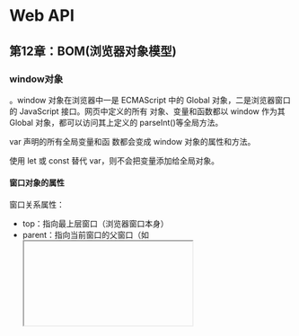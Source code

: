 # Web API

## 第12章：BOM(浏览器对象模型)

### window对象

。window 对象在浏览器中一是 ECMAScript 中的 Global 对象，二是浏览器窗口的 JavaScript 接口。网页中定义的所有 对象、变量和函数都以 window 作为其 Global 对象，都可以访问其上定义的 parseInt()等全局方法。

var 声明的所有全局变量和函 数都会变成 window 对象的属性和方法。

使用 let 或 const 替代 var，则不会把变量添加给全局对象。

#### 窗口对象的属性

窗口关系属性：

- top：指向最上层窗口（浏览器窗口本身）
- parent：指向当前窗口的父窗口（如<iframe>内联框架的父级窗口）
- self：指window对象本身

窗口位置属性：

- screenLeft：表示**窗口**相对于**屏幕左侧**的距离（css像素）
- screenTop：表示**窗口**相对于**屏幕顶部**的距离（css像素）

窗口大小属性：

- innerWidth 与 innerHeight ：返回浏览器窗口中**页面视口**的大小（不包含浏览器边框和工具栏）。

  其他返回页面视口大小的属性：

  - document.documentElement.clientWidth 和 document.documentElement.clientHeight 返回页面视口的宽度和高度。

  - document.body.clientWidth 和 document.body.clientHeight 返回页面视口的宽度和高度。

    ```javascript
    确定页面视口的大小的兼容性写法：
    let pageWidth = window.innerWidth,
      pageHeight = window.innerHeight;
    if (typeof pageWidth != "number") {
      if (document.compatMode == "CSS1Compat"){  //检查页面是否处于标准模式
      pageWidth = document.documentElement.clientWidth;
      pageHeight = document.documentElement.clientHeight;
      } else {
      pageWidth = document.body.clientWidth;
      pageHeight = document.body.clientHeight;
      }
    } 
    ```

    

- outerWidth 与 outerHeight ：返回浏 览器窗口自身的大小（不管是在最外层 window 上使用，还是在窗格中使用）。

滑动视口后页面相对于视口的滚动距离的属性：

- window.pageXoffset/window. scrollX ：返回视口相对于文档左侧滚动了多少像素的距离。
-  window.pageYoffset/window.scrollY ：返回视口相对于文档顶部滚动了多少像素的距离。

移动视口的方法：

- window.scroll(x，y) ：视口移动到距离文档左上角（0，0）点多少像素。

- window.scrollTo(x，y)：视口滚动到页面上的（x，y）

- window.scrollBy(x，y)：相对于当前视口滚动 （x，y）像素

  上述三个方法可以接收一个对象作为参数：

  如：// 正常滚动   window.scrollTo({ left: 100, top: 100, behavior: 'auto' });     

  ​	   // 平滑滚动   window.scrollTo({ left: 100, top: 100, behavior: 'smooth' }); 

#### 窗口对象的方法：

- moveTo (x，y )：要移动到的新位置的绝对坐标 x 和 y

- moveBy (x，y )：相对当前位置在两个方向上移动的像素数

  依浏览器而定，以上两个方法可能会被部分或全部禁用
  
- resizeTo()和resizeBy()方法调整窗口大小。这两个方法都接收两个参数，resizeTo() 接收新的宽度和高度值，而 resizeBy()接收宽度和高度各要缩放多少。

  依浏览器而定，以上两个方法可能会被部分或全部禁用

#### 导航与打开新窗口

- window.open（）

  作用：用于导航到指定 URL，也可以用于打开新浏览器窗口。

  参数： 4 个参数，要加载的 URL、目标窗口名字或者内联框架的名字、特性字符串、表示新窗口在浏览器历史记录中是否替代当前加载页 面的布尔值（只有在不打开新窗口时才会使用）。如果 window.open()的第二个参数是一个已经存在的窗口或窗格（frame）的名字，则会在对应的 窗口或窗格中打开 URL。第二个参数也可以是一个特殊的窗口名，比如_self、 _parent、_top 或_blank。

  ​			// 与相同 window.open("`http://www.wrox.com/`", "topFrame"); 

  ​			window.open("`http://www.wrox.com/`", "topFrame"); 

  返回值：返回一个对新建窗口的引用。

- 保存新窗口引用的变量名.close()

  作用：关闭新打开的窗口。

  注意点：只能用于 window.open()创建的弹出窗口。
  
- 保存新窗口引用的变量名.opener  : 新创建窗口的 window 对象有一个属性 opener，指向打开它的窗口。虽然新建窗口中有指向打开它的窗口的指针，但反之则不然。窗口不会跟踪记录自己打开的新窗口， 因此开发者需要自己记录。

  在某些浏览器中，每个标签页会运行在独立的进程中。如果一个标签页打开了另一个，而 window 对象需要跟另一个标签页通信，那么标签便不能运行在独立的进程中。在这些浏览器中，可以将新打开 的标签页的 opener 属性设置为 null，表示新打开的标签页可以运行在独立的进程中。

#### scope.clearTimeout(timeoutID)的注意点：（防抖函数中踩坑）

```javascript
let timer = setTimeout(() => {
    console.log('asd');
}, 1000)
clearTimeout(timer);
console.log(timer);  //输出的timer值并不为null，或者undefined，而是某个数字。
```

​		JavaScript 是单线程的，所以每次 只能执行一段代码。为了调度不同代码的执行，JavaScript 维护了一个任务队列。其中的任务会按照添 加到队列的先后顺序执行。setTimeout()的第二个参数只是告诉 JavaScript 引擎在指定的毫秒数过后 把任务添加到这个队列。如果队列是空的，则会立即执行该代码。如果队列不是空的，则代码必须等待 前面的任务执行完才能执行。

​		注意定时函数本身的this指向，this 值在非严格模式下始终指向 window，而在严格模式下是 undefined。传给定时器函数的回调函数的this一般也指向window。如果 给 setTimeout()提供了一个箭头函数，那么 this 会保留为定义它时所在的词汇作用域。

#### 物理像素比

物理像素与 CSS 像素之间的转换比率： window.devicePixelRatio



#### 系统对话框

- alert（）：alert()只接收一个要显示给用户的字符串参数；如果传给 alert()的参数 不是一个原始字符串，则会调用这个值的 toString()方法将其转换为字符串。

- confirm() ：确认框，用户单击了 OK 按钮还是 Cancel 按钮，可以判断 confirm()方法的返回值：true 表示单击 了 OK 按钮，false 表示单击了 Cancel 按钮或者通过单击某一角上的 X 图标关闭了确认框。

- prompt() ：提示框的用途是提示用户输入消息。 除了 OK 和 Cancel 按钮，提示框还会显示一个文本框，让用户输入内容。prompt()方法接收两个参数： 要显示给用户的文本，以及文本框的默认值（可以是空字符串）。如果用户单击了 OK 按钮，则 prompt()会返回文本框中的值。如果用户单击了 Cancel 按钮，或者 对话框被关闭，则 prompt()会返回 null。

  这些对话框都是同步的模态对话框，即在它们显示的时候，代码会停止执行， 在它们消失以后，代码才会恢复执行。

### location对象

提供了当前窗口中加载文档的信息，以及保存着把 URL 解析为离散片段后能够通过属性访问的信息。它既是 window 的属性，也是 document 的属性， window.location 和 document.location 指向同一个对象。

URL：protocol://host[:port]/path/[?query]#fragment

location对象的属性：

| 属 性               | 说 明                                                        |
| ------------------- | ------------------------------------------------------------ |
| location.hash       | URL 散列值（井号后跟零或多个字符），如果没有则 为空字符串    |
| location.host       | 服务器名及端口号                                             |
| location.href       | 当前加载页面的完整 URL。location 的 toString() 方法返回这个值 |
| location.pathname   | URL 中的路径和（或）文件名                                   |
| location.search     | URL 的查询字符串。这个字符串以问号开头                       |
| location.protocol " | 页面使用的协议。通常是"http:"或"https:"                      |

```javascript
let getQueryStringArgs = function() {
   // 取得没有开头问号的查询字符串
   let qs = (location.search.length > 0 ? location.search.substring(1) : ""),
   // 保存数据的对象
   args = {};
   // 把每个参数添加到 args 对象
   for (let item of qs.split("&").map(kv => kv.split("="))) {
     let name = decodeURIComponent(item[0]),
     value = decodeURIComponent(item[1]);   //参数名和参数值在使用 decodeURIComponent()解码,因为查询字符串通常是被编码后的格式
     if (name.length) {
        args[name] = value;
     }
   } 
  return args;
 } 
```

#### URLSearchParams

给 URLSearchParams 构造函数传入一个查询字符串，就可以创建一个实例。这个实例上暴露了 get()、 set()和 delete()等方法，可以对查询字符串执行相应操作。

```javascript
let qs = "?q=javascript&num=10";
let searchParams = new URLSearchParams(qs);
alert(searchParams.toString()); // " q=javascript&num=10"
searchParams.has("num"); // true
searchParams.get("num"); // 10
searchParams.set("page", "3");
alert(searchParams.toString()); // " q=javascript&num=10&page=3"
searchParams.delete("q");
alert(searchParams.toString()); // " num=10&page=3" 


let qs = "?q=javascript&num=10";
let searchParams = new URLSearchParams(qs);
for (let param of searchParams) {
 console.log(param);
}
// ["q", "javascript"]
// ["num", "10"] 
```

#### 基于loaction实现页面跳转

​	location.assign("URL地址") ：立即启动导航到新 URL 的操作，同时在浏览器历史记录中增加一条记录。如果给 location.href 或 window.location 设置一个 URL，也会以同一个 URL 值调用 assign()方法。

window.location =‘URL’

location.href = 'URL'

修改 location 对象的属性也会修改当前加载的页面。其中，hash、search、hostname、pathname 和 port 属性被设置为新值之后都会修改当前 URL，除了 hash 之外，只要修改 location 的一个属性，就会导致页面重新加载新 URL。



​	loaction.replace():接收一个 URL 参数，但重新加载后不会增加历史记录。

​	location.reload()：重新加载当前显示的页面。调用 reload()而不传参 数，页面会以最有效的方式重新加载。如果页面自上次请求以来没有修改过，浏览器可能会 从缓存中加载页面。如果想强制从服务器重新加载，可以像下面这样给 reload()传个 true。



### navigator 对象

客户端标识浏览器的标准，但是与其他 BOM 对象一样，每个浏览器都支持自己的属性。navigator 对象的属性通常用于确定浏览器的类型。



### 插件检查

window.navigator.plugins

### history对象

表示当前窗口首次使用以来用户的导航历史记录。

history.go(n)：可以在用户历史记录中沿任何方向导航，可以前进也可以后退。这个方法只接收一个参数， 这个参数可以是一个整数，表示前进或后退多少步。

history.back()

history.forward()

history.length



## 第十三章：客户端检测

由于各个浏览器厂商针对相同或者类似的功能，可能使用的是不同的接口，所以为了尽可能的保证产品在不同浏览器中的表现一致。所以常常要进行客户端的检测，以针对不同客户端采用不同的接口以实现相同的功能。

### api检测（能力检测）

用js代码写一套简单逻辑，以判断浏览器是否支持某种接口。这种方式不要求事先知道特定浏览器的信息，只需检测自己关心的能力是否存在即可。

原则：

- 应该先检测最常用的方式，可以避免无谓检测
- 必须检测切实需要的特性，某个属性存在并不代表别的属性也存在。

基本逻辑：

```
if (object.propertyInQuestion) {
 // 使用 object.propertyInQuestion
} 
```

### 安全能力检测

检测能力是否存在的同时，验证其是否能够展现出预期的行为。因为某个属性存在，并不一定代表该属性就能实现相应的功能，有可能开发者会手动添加一个同名的属性而导致虽然检测存在，但是不是预期的功能。



### 基于能力检测进行浏览器分析

通过一些列的能力检测分析出浏览器是哪个厂商的哪个版本。因为使用能力检测而非用户代理检测的优点在于，**伪造用户代理字符串很简单**，而伪造能够欺骗能力检 测的浏览器特性却很难。可以根据对浏览器特性的检测并与已知特性对比，确认用户使用的是什么浏览器。这样可以获得比 用户代码嗅探（稍后讨论）更准确的结果。

```
// 检测浏览器是否具有 DOM Level 1 能力
let hasDOM1 = !!(document.getElementById && document.createElement &&
 			  document.getElementsByTagName); 
```

### 用户代理检测

通过浏览器的用户代理字符串确定使用的是什么浏览器。用户代理字符串包含在每个 HTTP 请求的头部，在 JavaScript 中可以通过 navigator.userAgent 访问。在服务器端，常见的做法 是根据接收到的用户代理字符串确定浏览器并执行相应操作。而在客户端，用户代理检测被认为是不可 靠的，只应该在没有其他选项时再考虑。

缺陷：

浏览器通过在用户代理字符串包含 错误或误导性信息来欺骗服务器。

通过解析浏览器返回的用户代理字符串，可以极其准确地推断出下列相关的环境信息： 

 浏览器 

 浏览器版本 

 浏览器渲染引擎 

 设备类型（桌面/移动） 

 设备生产商 

 设备型号 

 操作系统 

 操作系统版本 



### 软件与硬件检测

现代浏览器提供了一组与页面执行环境相关的信息，包括浏览器、操作系统、硬件和周边设备信息。 这些属性可以通过暴露在 window.navigator 上的一组 API 获得。

### 浏览器元数据

navigator.geolocation 属性暴露了 Geolocation API，可以让浏览器脚本感知当前设备的地理位 置。这个 API 只在安全执行环境（通过 HTTPS 获取的脚本）中可用。





## 第十四章：DOM(文档对象模型)

文档对象模型是操作html页面的入口。

​	DOM文档对象模型是浏览器对html源码在浏览器内部的一种表示形式，JavaScript可以通过DOM对HTML进行交互。HTML首先经过Tokeniser**标记化**，通过**词法分析**，将输入html内容解析成多个标记，根据识别后的标记进行**DOM树构造**, 在 DOM树构造过程中会创建Document对象，然后以Document为根节点的DOM树不断进行修改，向其中添加各种元素。



**DOM是由多层节点构成的树结构文档**。其中，节点分为很多类型，节点对象上有不同的属性，数据和方法，同时节点对象之间可能存在某种关系。

document表示文档节点

document.documentElement 表示html元素对象

document.body 表示body元素对象

document.head：表示head元素对象



因为所有的节点类型（在通过JS获取后，本质都是js对象）都继承了Node构造函数的原型，所以Node原型对象上的属性和方法都能被所有类型的节点所访问。只是节点类型在继承Node构造函数的基础之上还继承了其他类型的构造函数不同而存在差异。

1. nodeType：返回值为数字（1-12）。节点类型
   - 元素节点：数值为1
   - 属性节点：数值为2
   - 文本节点：数值为3

下面着两个属性的值完全取决于节点的类型而定。

1. nodeName：对于元素节点，nodeName往往是标签名，而nodeValue则是null。
3. nodeValue：对于文本节点而言，nodeNmae没有意义，而nodeValue则是文本内容。

```javascript
let ele = document.getElementById('app')
if(ele.nodeType === 1){  //判断节点类型
    console.log('this is a elemrnt node.')
}
```



###### 根据节点之间的关系获取其他节点的属性：

子元素，父元素，兄弟元素，祖先元素，后代元素

- parentNode.childNodes：返回值为一个**动态**的该元素的所有子节点（包含元素节点和文本节点）组成的类数组对象，该对象是 NodeList构造函数的实例。NodeList 是一个类数组对象，用于存储可以按索引号存取的有序节点。NodeList 是**实时的活动对象**，**而不是第一次访问时所获得内容的快照**。
  - 使用中括号或使用 item()方法访问 NodeList 中的元素。
    someNode.childNodes[0]， 
    someNode.childNodes.item(1)，
    someNode.childNodes.length; 
  - **把 NodeList 对象转换为数组，**
    **let arrayOfNodes = Array.prototype.slice.call(someNode.childNodes,0)**    
    **let arrayOfNodes = Array.from(someNode.childNodes);**
  - 获取当前元素的所有子节点（包含各种类型的节点）
  
    
  
- ele.children:获取当前元素中所有的元素子节点（ie低版本中也会将注释看作元素子节点）。--------**面试**



- ele.parentNode：返回某节点的父节点。
- ele.previousSibling：返回某节点的前一个兄弟节点或者null。
- ele.previousElementSibling：返回某节点的前一个兄弟元素节点或者null（不兼容ie低版本浏览器）。
- ele.nextSibling：返回某节点的下一个兄弟节点或者null。
- ele.nextElementSibling：返回某节点的下一个兄弟元素节点或者null（不兼容ie低版本浏览器）。



- parent.firstChild：返回父节点中的第一个子节点 或者null，等价于：someNode. childNodes[0]。

- parent.firstElementChild：返回父节点中的第一个元素子节点 或者null。（不兼容ie低版本浏览器）。

- parent.lastChild：返回父节点中的最后一个子节点或者null，等价于：someNode.childNodes[someNode. childNodes.length-1]。

- parent.lastElemrntChild：返回父节点中的最后一个元素子节点或者null。（不兼容ie低版本浏览器）。

- **hasChildNodes()：这个方法如果返回 true 则说明节点有一个或多个子节点。**

- ownerDocument：所有节点都有的属性。指向代表整个文档的文档节点 （即：document）。





###### 节点操作（增删改查和移动节点）



- document.createElement ( '标签名' ) ：创建一个dom元素。

- document.createTextNode (  )：创建一个文本节点。

  

- parent.appendChild( node ) : 用于在 childNodes 列表末尾添加节点。appendChild()方法返回新添加的节点。**如果把文档中已经存在的节点传给 appendChild()，则这个节点会从之前的位置被转移到新位置。**

- parent.insertBefore( dom元素，指定元素)：参数：要插入的节点和参照节点。调用这个方法后，要插入的节点会变成参照节点的 前一个同胞节点，并被返回。未指定插入节点则与appendChild等价。

- parent.replaceChild()：接收两个参数：要插入的节点和要替换的节点。要替换的节点会被返回并从文档 树中完全移除，要插入的节点会取而代之。

- parent.removeChild()：接收一个参数，即要移除 的节点。被移除的节点会被返回。

  上面介绍的 4 个方法都用于操纵某个节点的子元素，也就是说使用它们之前必须先取得父节点（使 用前面介绍的 parentNode 属性）。

  

- cloneNode()：返回与调用它的节点一模一样的节 点。cloneNode()方法接收一个布尔值参数，表示是否深复制。在传入 true 参数时，会进行深复制， 即复制节点及其整个子 DOM 树。如果传入 false，则只会复制调用该方法的节点。复制返回的节点属 于文档所有，但尚未指定父节点，所以可称为**孤儿节点**（orphan）。可以通过 appendChild()、 insertBefore()或 replaceChild()方法把孤儿节点添加到文档中。该方法不会复制添加到DOM节点上的js属性，比如事件处理程序，这个方法只复制HTML属性，以及可选性地复制子节点。

- normalize()：处理文档子树中的文本节 点。在节点上调用 normalize()方法会检测这个节点的所有后代，如果发现空文本节点，则将其删除；如果两个同胞节点是相邻的，则将其合并为一个文本节点。

##### 节点类型

###### Document类型

指代整个文档。文档对象 document 是 HTMLDocument 的实例（HTMLDocument 继承 Document），表示整个 HTML 页面。document 是 window 对象的属性，因此是一个全局对象。

document对象

- nodeType : 9

- nodeName : '#document'

- nodeValue :  null

- parentNode : null

- ownerDocument : null

- childNodes: 可能是 DocumentType(文档类型标签)、documentElement(html标签)、comment(注释)
  - document.documentElement
  - document.doctype



document.title ：读写页面的标题

document.URL： 当前页面的完整 URL

document.domain：页面的域名,可以用于实现跨域传递数据。

**面试跨域问题：**

domain 属性是可以设置的。出于安全考虑，给 domain 属性设置的值是有限制的。如果 URL包含子域名如 p2p.wrox.com，则可以将 domain 设置为"wrox.com"（URL包含“www” 时也一样，比如` www.wrox.com`）。不能给这个属性设置 URL 中不包含的值，比如： 

​		// 页面来自 p2p.wrox.com  

​		document.domain = "wrox.com"; // 成功 

​		document.domain = "nczonline.net"; // 出错！

当页面中包含来自某个不同子域的窗格（frame）或内嵌窗格（iframe）时，设置document.domain 是有用的。因为跨源通信存在安全隐患，所以不同子域的页面间无法通过 JavaScript通信。此时，在每个页面上把 document.domain 设置为相同的值，这些页面就可以访问对方的 JavaScript对象了。比如，一个加载自 www.wrox.com 的页面中包含一个内嵌窗格，其中的页面加载自p2p.wrox.com。这两个页面的 document.domain 包含不同的字符串，内部和外部页面相互之间不能
访问对方的 JavaScript 对象。如果每个页面都把 document.domain 设置为 wrox.com，那这两个页面之间就可以通信了。

浏览器对 domain 属性还有一个限制，即这个属性一旦放松就不能再收紧。比如，把document.domain 设置为"wrox.com"之后，就不能再将其设置回"p2p.wrox.com"，后者会导致错误，比如：
// 页面来自 p2p.wrox.com 
document.domain = "wrox.com"; // 放松，成功
document.domain = "p2p.wrox.com"; // 收紧，错误！





documen.referrer：链接到当前页面的那个页面的 URL，如果当前页面没有来源，则 referrer 属性包含空字符串。



document.write() :单纯写入

 document.writeIn()：写入后结尾追加一个换行符

在页面渲染期间通过 document.write()向文档中输出内容。如果是在页面加载完之后再调用 document.write()，则输出的内容会重写整个页面。



document.open() 与 document.close()





###### Element对象

元素节点都是HTMLElement构造函数的实例，而HTMLElement则继承了Element构造函数。

nodeType 等于 1；

nodeName、tagName 值为元素的标签名；

nodeValue 值为 null；

parentNode 值为 Document 或 Element 对象；

子节点可以是 Element、Text、Comment、ProcessingInstruction、CDATASection、 EntityReference 类型。



以下的属性可读可写：

- element.id
- element.title
- element.className
- element.classList：
  - add('calssName')
  - remove('calssName')
  - ...



###### Text对象

nodeType：3

nodeName："#text"

nodeValue：节点中包含的文本 ，值等价于data属性

parentNode：Element 对象

不支持子节点

取得文本节点的引用后，可以像这样来修改它： div.firstChild.nodeValue = "Some other message"; 

方法：

- appendData(text)
- deleteData(offset,count)
- insertData(offset,count)
- replaceData(offset,count,text)
- spliteText(offset)
- substringData(offset,count)

document.createTextNode( )





###### DocumentFragment 类型（面试可以问的批量处理多个节点的优化）

在所有节点类型中，DocumentFragment 类型是唯一一个在标签中没有对应表示的类型。能够包含和操作节点，却没有完整文档那样额外的消耗。

作用：不能直接把文档片段添加到文档。相反，文档片段的作用是充当其他要被添加到文档的节点的仓库。

创建文档片段：

let fragment = document.createDocumentFragment();

文档片段从 Node 类型继承了所有文档类型具备的可以执行 DOM 操作的方法。如果文档中的一个 节点被添加到一个文档片段，则该节点会从文档树中移除，不会再被浏览器渲染。添加到文档片段的新 节点同样不属于文档树，不会被浏览器渲染。可以通过 appendChild()或 insertBefore()方法将文 档片段的内容添加到文档。在把文档片段作为参数传给这些方法时，这个文档片段的所有子节点会被添 加到文档中相应的位置。文档片段本身永远不会被添加到文档树。

例子：

```
<ul id="myList"></ul>
```

假设想给这个`<ul>`元素添加 3 个列表项。如果分 3 次给这个元素添加列表项，浏览器就要重新渲染 3 次页面，以反映新添加的内容。为避免多次渲染，下面的代码示例使用文档片段创建了所有列表项， 然后一次性将它们添加到了`<ul>`元素：

```
let fragment = document.createDocumentFragment(); 
let ul = document.getElementById("myList"); 
for (let i = 0; i < 3; ++i) { 
 let li = document.createElement("li"); 
 li.appendChild(document.createTextNode(`Item ${i + 1}`)); 
 fragment.appendChild(li); 
} 
ul.appendChild(fragment); 
```





###### 获取节点的api

- document.getElementById ( ) , getElementById（）方法的**上下文只能是document**，这是因为document是 HTMLDocument 的实例（HTMLDocument 继承 Document），而getElementById 则是Document原型对象上方法。返回一个匹配特定 ID 的元素，如果当前文档中拥有特定ID的元素不存在则返回null。

    
  
- context.getElementsByTagName ([’标签名‘]) ：在指定的上下文中，基于元素的标签名动态获取一组元素的集合（HTMLCollection元素集合，类数组对象，每项元素都是一个dom元素对象），这个集合对象上还有一个方法namedItem，调用它并传入一个字符串，可以获取其中name标签属性为参数字符串的元素。

  

  HTMLCollection 对象还有一个额外的方法 namedItem()，可通过标签的 name 属性取得某一项 的引用。例如，假设页面中包含`<img src="myimage.gif" name="myImage"> `元素： img  那么也可以像这样从 images 中取得对这个img元素的引用： let myImage = images.namedItem("myImage");    对于 name 属性的元素，还可以直接使用中括号来获取，如下面的例子所示： let myImage = images["myImage"]; 

  

  要取得文档中的所有元素，可以给 getElementsByTagName()传入*。

  

  

  

- context.getElementsByClassName ([‘类名’]) ：在指定的上下文中，基于元素的类名获取一组元素的集合（不兼容ie6到8，HTMLCollection元素集合，类数组对象，每项元素都是一个dom元素对象）

- document.getElementByName ( 'name' ) :根据元素name属性值，在整个文档中获取一组元素集合（NodeList元素集合，类数组对象，每项元素都是一个dom元素对象），在ie低版本浏览器中只能获取表单元素。

- context.querySlector('css选择器')  不兼容ie6到8

- context.querySlectorAll('css选择器')  不兼容ie6到8



###### 设置dom元素样式

- element.style.xxx  :获取当前元素的行内样式（无法获取css中的样式）
- element.style.xxx = xxxxxx ： 设置当前元素的行内样式 （无法获取css中的样式）
- element.style.cssText =''` key :value;key:value`'':批量设置元素的行内样式
- element.className ：获取或者设置当前元素的样式类名
- element.className = ‘xxxx’ ： 会覆盖元素之前的类
- element.className += ‘  xxxx’ ：会在元素之前的类的基础上，拼接新的类名
- element.classList.add( ' xxxx') :向元素的样式集合中新增一个类名（兼容性略差）



###### Window.getComputedStyle( ) IE不支持

返回一个对象，包含元素的所有CSS属性的值。只读属性。

```
let style = window.getComputedStyle(element, [pseudoElt]); 
等价于  document.defaultView.getComputedStyle(elem1, [pseudoElt]);
element：DOM元素，用于获取计算样式。
pseudoElt：指定一个要匹配的伪元素的字符串。必须对普通元素省略（或null）。
```

######  let cssObj = element.currentStyle  （IE中）

返回一个对象，包含元素的所有CSS属性的值。只读属性。

###### 操作元素属性/自定义属性

- dom元素对象.xxx=xxx  :这种方式操作的是堆内存，dom树结构中不可见



元素（标签）有原生的属性，当使用JavaScript获取到该元素后则对应的是该元素的JS对象。元素拥有的原生属性会在元素的JS对象中有特定的属性来表示，往往和元素的原生标签属性同名（但class对应的是className）。但是对于开发者自定义的非data-开头的标签属性则不会在标签对应的JS对象中有对应的属性名与之对应。

以下三个方法可以用于操作自定义属性也可以用于操作原生属性。

- ele.setAttribute(key ,value) ：这种方式操作的是dom结构，在dom树中可见。
- ele.getAttribute(key)：也可以用于获取开发者自定义的标签属性。
- ele.removeAttribute(key)

元素的所有属性也可以通过相应 DOM 元素对象的属性来取得。可以获取标签默认属性，但是无法获取到自定义属性。



###### 自定义标签属性的默认规则（html5新增）

命名以   data-名  方式。获取这类属性可以通过，element.dataset.名  或者 element.dataset ['名']

通过 DOM 对象访问的属性中有两个返回的值跟使用 getAttribute()取得的值不一样。首先是 style 属性，这个属性用于为元素设定 CSS 样式。在使用 getAttribute()访问 style 属性时，返回的 是 CSS 字符串。而在通过 DOM 对象的属性访问时，style 属性返回的是一个（CSSStyleDeclaration） 对象。DOM 对象的 style 属性用于以编程方式读写元素样式，因此不会直接映射为元素中 style 属 性的字符串值。

第二个属性其实是一类，即事件处理程序（或者事件属性），比如 onclick。在元素上使用事件属 性时（比如 onclick），属性的值是一段 JavaScript 代码。如果使用 getAttribute()访问事件属性， 则返回的是字符串形式的源代码。而通过 DOM 对象的属性访问事件属性时返回的则是一个 JavaScript 函数（未指定该属性则返回 null）。这是因为 onclick 及其他事件属性是可以接受函数作为值的。

**因为元素属性也是 DOM 对象属性，所以直接给 DOM 对象的HTMLElement属性赋值也可以设置元素属性的值。**

在 DOM 对象上添加自定义属性，如下面的例子所示，不会自动让它变成元素的属性： 

```
div.mycolor = "red"; 
alert(div.getAttribute("mycolor")); // null（IE 除外）
```



### 例子

用js获取的div元素对象的原型链`__proto__`往上指向HTMLDivElement.prototype，继续往上指向HTMLElement.prototype,继续往上指向Element.prototype，继续往上指向Node.prototype,再往上指向EventTarget.prototype，再往上指向Object.prototype





element.clientWidth

element.clientHeight

element.offsetWidth

element.offsetHeight





##### DOM编程

动态创建脚本：

```js
方式一：
function loadScript(url) { 
 let script = document.createElement("script"); 
 script.src = url; 
 document.body.appendChild(script); 
}


方式二：
let script = document.createElement("script"); 
script.appendChild(document.createTextNode("function sayHi(){alert('hi');}")); 
document.body.appendChild(script);

方式三：
var script = document.createElement("script"); 
script.text = "function sayHi(){alert('hi');}"; 
document.body.appendChild(script); 


方式四：兼容
function loadScriptString(code){ 
 var script = document.createElement("script"); 
 script.type = "text/javascript"; 
 try { 
 script.appendChild(document.createTextNode(code)); 
 } catch (ex){ 
 script.text = code; 
 } 
 document.body.appendChild(script); 
} 
```

通过 innerHTML 属性创建的`<script>`元素永远不会执行。浏览器会尽责地创建`<script>`元素，以及其中的脚本文本，但解析器会给这个`<script>` 元素打上永不执行的标签。只要是使用 innerHTML 创建的 `<script>`元素，以后也没有办法强制其执行。



##### 动态样式

```js
方式一：
function loadStyles(url){ 
 let link = document.createElement("link"); 
 link.rel = "stylesheet"; 
 link.type = "text/css"; 
 link.href = url; 
 let head = document.getElementsByTagName("head")[0]; 
 head.appendChild(link); 
} 

方式二：
let style = document.createElement("style"); 
style.type = "text/css"; 
style.appendChild(document.createTextNode("body{background-color:red}")); 
let head = document.getElementsByTagName("head")[0]; 
head.appendChild(style);

方式三：
let style = document.createElement("style"); 
style.type = "text/css"; 
try{ 
 style.appendChild(document.createTextNode("body{background-color:red}")); 
} catch (ex){ 
 style.styleSheet.cssText = "body{background-color:red}"; 
} 
let head = document.getElementsByTagName("head")[0]; 
head.appendChild(style); 

方式四：通用
function loadStyleString(css){ 
 let style = document.createElement("style"); 
 style.type = "text/css"; 
 try{ 
 style.appendChild(document.createTextNode(css)); 
 } catch (ex){ 
 style.styleSheet.cssText = css; 
 } 
 let head = document.getElementsByTagName("head")[0]; 
 head.appendChild(style); 
}
```

注意应该把元素添加到元素而不是 元素，这样才能保证所有浏览器都能正常运行。





#### MutationObserver 接口

MutationObserver 接口，可以在 DOM 被修改时异步执行回调（微任务）。**使 用 MutationObserver 可以观察整个文档、DOM 树的一部分，或某个元素。此外还可以观察元素属性、子节点、文本，或者前三者任意组合的变化。**

取代：MutationEvent

基本用法：

MutationObserver 本身是构造函数，它接受一个回调函数作为参数。

```
let observer = new MutationObserver((mutationRecords,mutationObserver) => console.log(mutationRecords,mutationObserver)); 

mutationRecords：数组，数组中包含的信息有发生的变化，哪一部分受到了影响。因为回调执行之前可能同时发生多个满足观察条件的事件，所以每次执行回调都会传入一个包含按顺序入队的 MutationRecord 实例的数组。

MutationObserver：是上面的observer实例对象
```

observer实例默认并不会关联任何DOM部分。要把这个实例和某个DOM部分关联起来，需要使用实例对象上的observe（）方法，这个方法接收两个必需的参数：要观察其变化的 DOM 节点，以及 一个 MutationObserverInit 对象。MutationObserverInit **对象用于控制观察哪些方面的变化**，是一个键/值对形式配置选项。

**MutationObserverInit**:控制观察范围，该配置对象的具体取值和含义：

 ![image-20210810235508390](C:\Users\dukkha\AppData\Roaming\Typora\typora-user-images\image-20210810235508390.png)

![image-20210810235524355](C:\Users\dukkha\AppData\Roaming\Typora\typora-user-images\image-20210810235524355.png)

```
observer.observe(document.body, { attributes: true });
```

执行以上代码后，元素上任何属性发生变化都会被这个 MutationObserver 实例发现，然 后就会异步执行注册的回调函数。元素后代的修改或其他非属性修改都不会触发回调进入任务队列。

**mutationRecords相关的例子**

```
let observer = new MutationObserver((mutationRecords) => console.log(mutationRecords));
observer.observe(document.body, { attributes: true }); 
document.body.setAttribute('foo', 'bar');

// [ 
// { 
// addedNodes: NodeList [],  对于"childList"类型的变化，返回包含变化中添加节点的 NodeList默认为空 NodeList
// attributeName: "foo", 
// attributeNamespace: null, 
// nextSibling: null, 
// oldValue: null, 
// previousSibling: null 
// removedNodes: NodeList [],   对于"childList"类型的变化，返回包含变化中删除节点的 NodeList默认为空 NodeList
// target: body      被修改影响的目标节点
// type: "attributes" 
// } 
// ] 


连续修改会生成多个 MutationRecord 实例，下次回调执行时就会收到包含所有这些实例的数组，顺序为变化事件发生的顺序：
let observer = new MutationObserver( 
 (mutationRecords) => console.log(mutationRecords)); 
observer.observe(document.body, { attributes: true }); 
document.body.className = 'foo'; 
document.body.className = 'bar'; 
document.body.className = 'baz'; 
// [MutationRecord, MutationRecord, MutationRecord]
```

每次 MutationRecord 被添加到 MutationObserver 的记录队列时，仅当之前没有已排期的微任 务回调时（队列中微任务长度为 0），才会将观察者注册的回调（在初始化 MutationObserver 时传入） 作为微任务调度到任务队列上。这样可以保证记录队列的内容不会被回调处理两次。



**性能、内存与垃圾回收**

MutationObserver 的引用

MutationObserver 实例与目标节点之间的引用关系是非对称的。MutationObserver 拥有对要 观察的目标节点的弱引用。因为是弱引用，所以不会妨碍垃圾回收程序回收目标节点。然而，目标节点却拥有对 MutationObserver 的强引用。如果目标节点从 DOM 中被移除，随后 被垃圾回收，则关联的 MutationObserver 也会被垃圾回收。

MutationRecord 的引用 、

记录队列中的每个 MutationRecord 实例至少包含对已有 DOM 节点的一个引用。如果变化是 childList 类型，则会包含多个节点的引用。记录队列和回调处理的默认行为是耗尽这个队列，处理 每个 MutationRecord，然后让它们超出作用域并被垃圾回收。 有时候可能需要保存某个观察者的完整变化记录。保存这些 MutationRecord 实例，也就会保存 它们引用的节点，因而会妨碍这些节点被回收。如果需要尽快地释放内存，建议从每个 MutationRecord 中抽取出最有用的信息，然后保存到一个新对象中，最后抛弃 MutationRecord。



## 第15章DOM扩展

DOM选择器：

- querySelector ( ):  querySelector()方法接收 CSS 选择符参数，返回匹配该模式的第一个后代元素，如果没有匹配 项则返回 null。   在 Document 上使用 querySelector()方法时，会从文档元素开始搜索；在 Element 上使用 querySelector()方法时，则只会从当前元素的后代中查询。

  

- querySelectorAll ( ) : 接收一个用于查询的CSS选择符参数，返回所有匹配的节点，而不止一个。这个方法返回的是一个 NodeList 的**静态实例**。**它是一 个静态的“快照”，而非“实时”的查询。**这样的底层实现避免了使用 NodeList 对象可能造成的性 能问题。

  与 querySelector()一样，querySelectorAll()也可以在 Document、DocumentFragment 和 Element 类型上使用。

  

- getElementsByClassName ( ): 接收一个参数，即包含一个或多个类名的字符串，返回类名中 包含相应类的元素的 NodeList。如果提供了多个类名，则顺序无关紧要。这个方法只会返回以调用它的对象为根元素的子树中所有匹配的元素。



- matches ( ) : 接收一个 CSS 选择符参数，如果元素 匹配则该选择符返回 true，否则返回 false。使用这个方法可以方便地检测某个元素会不会被 querySelector()或 querySelectorAll()方 法返回。

- find ( )

- findAll ( )

  

DOM新属性：

-  childElementCount：返回子元素数量（不包含文本节点和注释）
- firstElementChild：指向第一个 Element 类型的子元素（Element 版 firstChild）
- lastElementChild：指向最后一个 Element 类型的子元素
- previousElementSibling：指向前一个 Element 类型的同胞元素
- nextElementSibling：指向后一个 Element 类型的同胞元素





要操作类名，可以通过 className 属性实现添加、删除和替换。但 className 是一个字符串， 所以每次操作之后都需要重新设置这个值才能生效，即使只改动了部分字符串也一样。

例子：

```
<div class="bd user disabled">...</div>

// 要删除"user"类
let targetClass = "user"; 
// 把类名拆成数组
let classNames = div.className.split(/\s+/); 
// 找到要删除类名的索引
let idx = classNames.indexOf(targetClass); 
// 如果有则删除
if (idx > -1) { 
 classNames.splice(i,1); 
} 
// 重新设置类名
div.className = classNames.join(" "); 
```

#### classList 属性

classList 有 length 属性表示自己包含多少项，也可以通过 item()或中括号取得个别的元素。

方法：

- add(value)，向类名列表中添加指定的字符串值 value。如果这个值已经存在，则什么也不做。
-  contains(value)，返回布尔值，表示给定的 value 是否存在。
- remove(value)，从类名列表中删除指定的字符串值 value。
- toggle(value)，如果类名列表中已经存在指定的 value，则删除；如果不存在，则添加。



#### 焦点管理

document.activeElement：指代当前拥 有焦点的 DOM 元素。不必非得是表单元素才能聚焦。默认情况下，document.activeElement 在页面刚加载完之后会设置为 document.body。而在 页面完全加载之前，document.activeElement 的值为 null。

document.hasFocus()：返回布尔值，表示文档是否拥有焦点



#### 页面加载状态属性

- document.readyState：该属性可能有两种值中的一个，以判断文档是否加载完毕。

  -  loading，表示文档正在加载
  -  complete，表示文档加载完成

  注意：之前判断页面加载完成的方式是document.onload事件。

  ```
  if (document.readyState == "complete"){ 
   // 执行操作
  }
  ```



#### 页面渲染模式属性

IE6 提供了以标准或混杂模式渲染页面的能力之后，检测页面渲染模式成为一个必要的需求。

- document.compatMode：这个属性唯一的任务是指示浏览器当前处于什么渲染模式。

标准模式下 document.compatMode 的值是"CSS1Compat"，而在混杂模式下， document.compatMode 的值是"BackCompat"。



#### 自定义属性

自定义标签属性建议以data-开头，以便告诉浏览器，这些属性既不包含 与渲染有关的信息，也不包含元素的语义信息。

```
<div id="myDiv" data-appId="12345" data-myname="Nicholas"></div>

let div = document.getElementById("myDiv")
// 取得自定义数据属性的值
let appId = div.dataset.appId
let myName = div.dataset.myname
// 设置自定义数据属性的值
div.dataset.appId = 23456; 
div.dataset.myname = "Michael";
```

定义了自定义数据属性后，可以通过元素的 dataset 属性来访问。该属性是一个对象，该对象的属性名是data-字段后面的部分，属性值则对应着标签属性的值。



#### 插入HTML属性

- innerHTML：可读可写的属性。在读取 innerHTML 属性时，会返回元素所有后代的 HTML 字符串，包括元素、注释和文本节点。 而在写入 innerHTML 时，则会根据提供的字符串值以新的 DOM 子树替代元素中原来包含的所有节点。

注意：设置 innerHTML 会导致浏览器将 HTML 字符串解析为相应的 DOM 树。这意味着 设置 innerHTML 属性后马上再读出来会得到不同的字符串。这是因为返回的字符串是将 原始字符串对应的 DOM 子树序列化之后的结果。

在所有现代浏览器中，通过 innerHTML 插入的 script 标签是不会执行的。而在 IE8 及之前的版本中，只要这样插入的script 元素指定了 defer 属性，且 script 之前是“受控元素”（scoped  element），那就是可以执行的。

IE 会把 innerHTML 中从非受控元素开始的内容都删掉，也就 是说下面的例子是行不通的： 

```
// 行不通 
div.innerHTML = "<script defer>console.log('hi');<\/script>";
在这个例子中，innerHTML 字符串以一个非受控元素开始，因此整个字符串都会被清空。为了达
到目的，必须在<script>前面加上一个受控元素，例如文本节点或没有结束标签的元素（如<input>）。


因此，下面的代码就是可行的：
// 以下都可行
div.innerHTML = "_<script defer>console.log('hi');<\/script>"
div.innerHTML = "<div>&nbsp;</div><script defer>console.log('hi');<\/script>"
div.innerHTML = "<input type=\"hidden\"><script defer>console.log('hi');<\/script>"

第一行会在<script>元素前面插入一个文本节点。为了不影响页面排版，可能稍后需要删掉这个文本节点。第二行与之类似，使用了包含空格的<div>元素。空<div>是不行的，必须包含一点内容，以强制创建一个文本节点。同样，这个<div>元素可能也需要事后删除，以免影响页面外观。第三行使用了一个隐藏的<input>字段来达成同样的目的。因为这个字段不影响页面布局，所以应该是最理想的方案。
```



在 IE 中，通过 innerHTML 插入 style 也会有类似的问题。多数浏览器支持使用 innerHTML 插 入 style 元素。

```
div.innerHTML = "<style type=\"text/css\">body {background-color: red; }</style>";
```

但在 IE8 及之前的版本中， style 也被认为是非受控元素，所以必须前置一个受控元素。

```
div.innerHTML = "_<style type=\"text/css\">body {background-color: red; }</style>"; 
div.removeChild(div.firstChild);
```

**注意：script 元素与 style 或注释一样，都是“非受控元素”（NoScope  element），也就是在页面上看不到它们。**



#### outerHTML属性

读取 outerHTML 属性时，会返回调用它的元素自身（及所有后代元素）的 HTML 字符串。在写入 outerHTML 属性时，调用它的元素包括元素自身会被传入的 HTML 字符串经解释之后生成的 DOM 子树取代。

```
div.outerHTML = "<p>This is a paragraph.</p>";

等价于：

let p = document.createElement("p"); 
p.appendChild(document.createTextNode("This is a paragraph.")); 
div.parentNode.replaceChild(p, div); 
```



#### 插入标签

- insertAdjacentHTML()
- insertAdjacentText()

它们都接收两个参数：要插入标记的位置和要插入的 HTML 或文本。第一个参数 必须是下列值中的一个：

 "beforebegin"，插入当前元素前面，作为前一个同胞节点； 

 "afterbegin"，插入当前元素内部，作为新的子节点或放在第一个子节点前面； 

 "beforeend"，插入当前元素内部，作为新的子节点或放在最后一个子节点后面； 

 "afterend"，插入当前元素后面，作为下一个同胞节点。

注意这几个值是不区分大小写的。第二个参数会作为 HTML 字符串解析（与 innerHTML 和 outerHTML 相同）或者作为纯文本解析（与 innerText 和 outerText 相同）。



#### 性能管理

用本节介绍的方法替换子节点可能在浏览器（特别是 IE）中导致内存问题。比如，如果被移除的 子树元素中之前有关联的事件处理程序或其他 JavaScript 对象（作为元素的属性），那它们之间的绑定关 系会滞留在内存中。如果这种替换操作频繁发生，页面的内存占用就会持续攀升。在使用 innerHTML、 outerHTML 和 insertAdjacentHTML()之前，最好手动删除要被替换的元素上关联的事件处理程序和 JavaScript 对象。



```
for (let value of values){ 
 ul.innerHTML += '<li>${value}</li>'; // 别这样做！
} 

建议：
let itemsHtml = "";
for (let value of values){ 
 itemsHtml += '<li>${value}</li>'; 
} 
ul.innerHTML = itemsHtml; 
```



#### 页面滚动

滚动页面中的某个区域。

- scrollIntoView() 它存在于所有 HTML 元素上；可以滚动浏览器窗口或容器元素以便包含元

  素进入视口。这个方法的参数如下：

  

   alignToTop 是一个布尔值。

    true：窗口滚动后元素的顶部与视口顶部对齐。

    false：窗口滚动后元素的底部与视口底部对齐。

   scrollIntoViewOptions 是一个选项对象。

    behavior：定义过渡动画，可取的值为"smooth"和"auto"，默认为"auto"。 

    block：定义垂直方向的对齐，可取的值为"start"、"center"、"end"和"nearest"，默

  认为 "start"。 

    inline：定义水平方向的对齐，可取的值为"start"、"center"、"end"和"nearest"，默

  认为 "nearest"。 

   不传参数等同于 alignToTop 为 true。





**contains()**方法：确定一个元素是不是另一个元素的后代。contains()方法应该在要搜索的祖先元素上调用，参数是待确定的目标节点。返回值是布尔值。

compareDocumentPosition()方法：也可以确定节点间的关系。这个方法会返回表示两个节点关系的位掩码。下表给出了这些位掩码的说明。

掩 码   节点关系

0x1     断开（传入的节点不在文档中）

0x2     领先（传入的节点在 DOM 树中位于参考节点之前）

0x4     随后（传入的节点在 DOM 树中位于参考节点之后）

0x8    包含（传入的节点是参考节点的祖先）

0x10   被包含（传入的节点是参考节点的后代）



innerText属性与outerText 属性





## 第16章 DOM2 DOM3

和CSS样式相关的API

#### 行内样式

任何通过行内style方式设置css样式的标签元素，在通过js获取到对应的DOM对象后，都会有一个style属性，其中包含通过 HTML style 属性为元素设置的所有样式信息，但**不包含通过层叠机制从文档样式和外部样式中继承来的样式**。

```
element.style.xxxYyy 
element.style.xxx
element/style.cssFloat
```

任何时候，只要获得了有效 DOM 元素的引用，就可以通过 JavaScript 来设置样式。

```
let myDiv = document.getElementById("myDiv"); 
// 设置背景颜色
myDiv.style.backgroundColor = "red"; 
// 修改大小
myDiv.style.width = "100px"; 
myDiv.style.height = "200px"; 
// 设置边框
myDiv.style.border = "1px solid black";
```

在通过style属性获取值时，如果元素上没有 style 属性，则 style 对象包含所有可能的 CSS 属性的空值。

DOM标签对象的style属性上的其他属性和方法：

- cssText，包含 style 属性中的 CSS 代码 ，可读可写，写是覆盖式的写。

  ```js
  Div.srtyle.cssText = "width:25px;height:100px;background-color:green"
  ```

- length，应用给元素的 CSS 属性数量

- getPropertyPriority(*propertyName*)，如果 CSS 属性 *propertyName* 使用了!important则返回"important"，否则返回空字符串

- getPropertyValue(*propertyName*)，返回属性 *propertyName* 的字符串值

- item(*index*)，返回索引为 *index* 的 CSS 属性名


  ```js
  for (let i = 0, len = myDiv.style.length; i < len; i++) { 
   console.log(myDiv.style[i]); // 或者用 myDiv.style.item(i) 
  }
  ```

- removeProperty(*propertyName*)，从样式中删除 CSS 属性 *propertyName*,删除后的样式属性将采用默认值

- setProperty(*propertyName, value, priority*)，设置 CSS 属性 *propertyName* 的值为*value*，*priority* 是"important"或空字符串

通过element.style.attr 的方式的不足：只能获取到行内样式，获取不了外部样式。





#### 计算样式

DOM2 Style在document.defaultView上增加了getComputedStyle()方法。这个方法接收两个参数：要取得计算样式的元素和伪元素字符串（如":after"）。如果不需要查询伪元素，则第二个参数可以传 null。

```
<head> 
 <title>Computed Styles Example</title> 
 <style type="text/css"> 
 #myDiv { 
 background-color: blue; 
 width: 100px; 
 height: 200px; 
 } 
 </style> 
</head> 
<body> 
 <div id="myDiv" style="background-color: red; border: 1px solid black"></div> 
</body>



let myDiv = document.getElementById("myDiv"); 
let computedStyle = document.defaultView.getComputedStyle(myDiv, null); 
console.log(computedStyle.backgroundColor); // "red" 
console.log(computedStyle.width); // "100px" 
console.log(computedStyle.height); // "200px" 
console.log(computedStyle.border); // "1px solid black"（在某些浏览器中）
```

计算样式的不足之处是：在所有浏览器中计算样式都是只读的，不能修改 getComputedStyle()方法返回的对象，且计算样式API返回的对象中还有浏览器默认的属性对应的属性值。

补充：

如果要想获取元素的外部样式，可以选用currentStyle属性和getComputedStyle属性，但这两个属性不能设置样式,只能获取样式，而且这两个属性有其兼容性，具体来说：

currentStyle属性
用法：ele.currentStyle["attr"]或 ele.currentStyle.attr；
特点：该属性只兼容IE,不兼容火狐和谷歌

getComputedStyle属性
用法：window.getComputedStyle(ele,null)[attr] 或 window.getComputedStyle(ele,null).attr
（两个参数，元素和伪类。第二个参数不是必须的，当不查询伪类元素的时候可以忽略或者传入 null）
特点：该属性是兼容火狐谷歌,不兼容IE8及以下（IE9及以上版本可兼容）



document.style Sheets：表示文档中可用的样式表的集合，其中有length属性，是一个类数组对象。

#### 元素尺寸系列

#####  偏移尺寸

元素在屏幕上占用的所有视觉空间由其高度和宽度决定，包括所有内边距、滚动条和边框（但不包含外边距）。

- offsetHeight，元素在垂直方向上占用的像素尺寸，包括它的高度、水平滚动条高度（如果可

  见）和上、下边框的高度。

- offsetWidth，元素在水平方向上占用的像素尺寸，包括它的宽度、垂直滚动条宽度（如果可

  见）和左、右边框的宽度。

- offsetLeft，元素左边框外侧距离包含元素左边框内侧的像素数（相对于包含元素）。

- offsetTop，元素上边框外侧距离包含元素上边框内侧的像素数（相对于包含元素）。

- offsetParent，元素的包含元素。包含元素并不一定就是最近的一级的父级元素。

![image-20210812225607457](C:\Users\dukkha\AppData\Roaming\Typora\typora-user-images\image-20210812225607457.png)



要确定一个元素在页面中的偏移量，可以把它的 offsetLeft 和 offsetTop 属性分别与 offsetParent的相同属性相加，一直加到根元素。下面是一个例子：

```js
function getElementLeft(element) { 
  let actualLeft = element.offsetLeft; 
  let current = element.offsetParent; 
  while (current !== null) { 
    actualLeft += current.offsetLeft; 
    current = current.offsetParent; 
  } 
  return actualLeft; 
}


function getElementTop(element) { 
  let actualTop = element.offsetTop; 
  let current = element.offsetParent; 
  while (current !== null) { 
    actualTop += current.offsetTop; 
    current = current.offsetParent; 
  } 
  return actualTop; 
}
```

提示：

所有这些偏移量属性都是只读的，每次访问都会重新计算。因此，尽量减少对它们的查询次数，比如把查询的值保存在局部变量中，以提高性能。

#### 客户端尺寸

客户端尺寸指的是元素内容及其内边距所占用的空间。

![image-20210812225623696](C:\Users\dukkha\AppData\Roaming\Typora\typora-user-images\image-20210812225623696.png)

clientWidth 是内容区宽度加左、右内边距宽度

clientHeight 是内容区高度加上、下内边距高度

客户端尺寸实际就是元素内部的空间，因此不包含滚动条占用的空间。

这两个属性最常用于确定浏览器视口尺寸，即检测 document.documentElement 的 clientWidth 和 clientHeight。这两个属性表示视口（<html>或<body>元素）的尺寸。

提示：

所有这些偏移量属性都是只读的，每次访问都会重新计算。

#### 滚动尺寸

![image-20210812225726107](C:\Users\dukkha\AppData\Roaming\Typora\typora-user-images\image-20210812225726107.png)

document.documentElement.scrollHeight 就是整个页面垂直方 向的总高度，可读可写。

scrollWidth 和 scrollHeight 与 clientWidth 和 clientHeight 之间的关系在不需要滚动的 文档上是分不清的。如果文档尺寸超过视口尺寸，则在所有主流浏览器中这两对属性都不相等， scrollWidth 和 scollHeight 等于文档内容的宽度，而 clientWidth 和 clientHeight 等于视口 的大小。

scrollLeft和scrollTop的值是可以设置的。

#### 确定元素尺寸

element.getBoundingClientRect():该方法返回一个对象，包含 6 个属性：left、top、right、bottom、height 和 width。这些属性给出了元素在页面中相对于视 口的位置。

![image-20210812232548731](C:\Users\dukkha\AppData\Roaming\Typora\typora-user-images\image-20210812232548731.png)



#### 节点遍历

通过 document.createNodeIterator()方 法创建NodeIterator 类型实例。这个方法接收以下 4 个参数。

- root，作为遍历根节点的节点。 
- whatToShow，数值代码，表示应该访问哪些节点。 
- filter，NodeFilter 对象或函数，表示是否接收或跳过特定节点。 
- entityReferenceExpansion，布尔值，表示是否扩展实体引用。这个参数在 HTML 文档中没 有效果，因为实体引用永远不扩展。

whatToShow 参数是一个位掩码，通过应用一个或多个过滤器来指定访问哪些节点。这个参数对应 的常量是在 NodeFilter 类型中定义的。 

- NodeFilter.SHOW_ALL，所有节点。 
- NodeFilter.SHOW_ELEMENT，元素节点。 
- NodeFilter.SHOW_ATTRIBUTE，属性节点。由于 DOM 的结构，因此实际上用不上。 
- NodeFilter.SHOW_TEXT，文本节点。 
- NodeFilter.SHOW_CDATA_SECTION，CData 区块节点。不是在 HTML 页面中使用的。 
- NodeFilter.SHOW_ENTITY_REFERENCE，实体引用节点。不是在 HTML 页面中使用的。 
- NodeFilter.SHOW_ENTITY，实体节点。不是在 HTML 页面中使用的。 
- NodeFilter.SHOW_PROCESSING_INSTRUCTION，处理指令节点。不是在 HTML 页面中使用的。 
- NodeFilter.SHOW_COMMENT，注释节点。 
- NodeFilter.SHOW_DOCUMENT，文档节点。 
- NodeFilter.SHOW_DOCUMENT_TYPE，文档类型节点。 
- NodeFilter.SHOW_DOCUMENT_FRAGMENT，文档片段节点。不是在 HTML 页面中使用的。 
- NodeFilter.SHOW_NOTATION，记号节点。不是在 HTML 页面中使用的。 

这些值除了 NodeFilter.SHOW_ALL 之外，都可以组合使用。比如，可以像下面这样使用按位或 操作组合多个选项： 

- let whatToShow = NodeFilter.SHOW_ELEMENT | NodeFilter.SHOW_TEXT;



NodeIterator 的两个主要方法是 nextNode()和 previousNode()。nextNode()方法在 DOM 子树中以深度优先方式进前一步，而 previousNode()则是在遍历中后退一步。创建 NodeIterator 对象的时候，会有一个内部指针指向根节点，因此第一次调用 nextNode()返回的是根节点。当遍历到 达 DOM 树最后一个节点时，nextNode()返回 null。previousNode()方法也是类似的。当遍历到达 DOM 树最后一个节点时，调用 previousNode()返回遍历的根节点后，再次调用也会返回 null。



TreeWalker 是 NodeIterator 的高级版。除了包含同样的 nextNode()、previousNode()方法， TreeWalker 还添加了如下在 DOM 结构中向不同方向遍历的方法。 

- parentNode()，遍历到当前节点的父节点。 
- firstChild()，遍历到当前节点的第一个子节点。 
- lastChild()，遍历到当前节点的最后一个子节点。 
- nextSibling()，遍历到当前节点的下一个同胞节点。 
- previousSibling()，遍历到当前节点的上一个同胞节点。

TreeWalker 对象要调用 document.createTreeWalker()方法来创建，这个方法接收与 document.createNodeIterator()同样的参数：作为遍历起点的根节点、要查看的节点类型、节点 过滤器和一个表示是否扩展实体引用的布尔值。因为两者很类似，所以 TreeWalker 通常可以取代 NodeIterator。

## 第17章 事件



js和html之间的交互通过事件来处理，在事件被触发后，会调用事件处理函数做相应的业务逻辑处理。

### 事件流

**事件**：在文档或浏览器窗口中，某个时刻发生的一个动作或者行为（可以是用户出发的也可以时浏览器自身触发的）。

浏览器底层为页面上的DOM元素提供了一系列的原生事件（click、keyup、mousemov、load等等），当开发者获得页面中的某个DOM元素后，可以为它注册某个事件。若希望在事件发生时，处理业务，则可以对该元素的事件进行订阅。-----这类模型叫：观察者模式。

给这些事件加上监听器（事件处理函数）对事件进行订阅。

**事件流**：描述了页面元素接收事件的顺序（事件在页面中各个部分之间的传播顺序）。

IE 事件流被称为事件冒泡。

事件流分为 3 个阶段：事件捕获、到达目标和事件冒泡。

![image-20201228201106496](C:\Users\dukkha\AppData\Roaming\Typora\typora-user-images\image-20201228201106496.png)

#### 事件冒泡

​	事件被定义为从最具体的元素（文档树中最深的节点）开始触 发，然后向上传播至没有那么具体的元素（文档）。现代浏览器中的事件会一直冒泡到 window 对象。

#### 事件捕获

​	事件捕获的意思是最不具体的节点应该最先收到事件，而最具体的节点应该最后收到事件。实际上，所有浏览器都是从 window 对象开始捕获事件，而 DOM2 Events规范规定的是从 document 开始。

在 DOM 事件流中，实际的目标（元素）在捕获阶段不会接收到事件。这是因为捕获阶段从 document 到再到就结束了。下一阶段，即会在元素上触发事件的“到达目标” 阶段，通常在事件处理时被认为是冒泡阶段的一部分（稍后讨论）。然后，冒泡阶段开始，事件反向传 播至文档。 

大多数支持 DOM 事件流的浏览器实现了一个小小的拓展。虽然 DOM2 Events 规范明确捕获阶段不 命中事件目标，但现代浏览器都会在捕获阶段在事件目标上触发事件。最终结果是在事件目标上有两个 机会来处理事件。



### 事件处理程序（事件处理函数）

为响应事件而调用的函数被称为事件处理程序（或事件监听器）。事件处理程序的名字 以"on"开头。

```
<input type="button" value="Click Me" onclick="console.log('Clicked')"/>

<input type="button" value="Click Me" onclick="showMessage()"/> 
<script> 
 function showMessage() { 
 console.log("Hello world!"); 
 } 
</script> 
```

作为事件处理程序执行的代码可以访问全局作用域中的 一切。

- 事件处理程序函数有一个特殊的局部变量 event，其中保存的就是 event 对象

- 在这个函数中，this 值相当于事件的目标元素

- 在这个函数中， document 和元素自身的成员都可以被当成局部变量来访问。这是通过使用 with 实现的：这意味着事件处理程序可以更方便地访问自己的属性。

  ```js
  function() { 
      with(document) { 
          with(this) { 
              // 属性值
          } 
      } 
  } 
  
  <input type="button" value="Click Me" onclick="console.log(value)">
  ```

  如果这个元素是一个表单输入框，则作用域链中还会包含表单元素，事件处理程序对应的函数等价 于如下这样:

  ```js
  function() { 
      with(document) { 
          with(this.form) {
              with(this) { 
                  // 属性值
              } 
          } 
      } 
  } 
  ```

  

#### 事件处理函数书写位置：

##### 写在HTML元素内

- 以使用事件处理程序的名字（on + 事件）作为 HTML 元素的属性，值为能执行的js代码

- 属性的值必须是能够执行的 JavaScript 代码

  如：`<input type="button" value="Click Me" onclick="console.log('Clicked')"/>`

- 在 HTML 元素中定义的事件处理程序可以包含精确的动作指令（js代码），也可以调用在页面其他地方定义的脚本中的函数名,也可以是外部文件中定义的.

  如：

  ```javascript
  <script>
  function showMessage(event) {
   console.log("Hello world!");
   }
  </script>
  
   <input type="button" value="Click Me" onclick="showMessage(event)"/>
   这个函数有一个局部变量 event，其中保存的就是 event 对象
   在这个函数中，this 值相当于事件的目标元素
  ```

  在 HTML 中指定事件处理程序可能存在的问题：

  1. dom元素已经渲染到页面，但js代码还没有解析完成，所以事件处理程序的代码还无法执行。
  2. 是对事件处理程序作用域链的扩展在不同浏览器中可能导致不同的结果。
  3. HTML 与 JavaScript 强耦合。

##### 在JS代码中指定事件处理函数



###### DOM0事件规范的方式：

- 把一个函数赋值给（DOM 元素的）一个事件处理程序属性。

- 要使用 JavaScript 指定事件处理程序，必须先取得要操作对象的引用。

- 每个元素（包括 window 和 document）都有事件处理程序属性（通常小写的），只要 把这个属性赋值为一个函数即可。

- 像这样使用 DOM0 方式为事件处理程序赋值时，**所赋函数被视为元素的方法**。事件处理程序会在元素的作用域中运行，即 **this 等于元素**。

- 以这种方式添加事件处理程序是注册在事件流的冒泡阶段的。

- 通过将事件处理程序属性的值设置为 null，可以移除通过 DOM0 方式添加的事件处理程序。如： btn.onclick = null; // 移除事件处理程序。

- 只支持给一个事件添加一个处理程序。

  > ```javascript
  > let btn = document.getElementById("myBtn");
  > btn.onclick = function() {
  >  console.log(this.id); // "myBtn"
  > }; 
  > ```



###### DOM2事件规范的方式：

- addEventListener()  ：为dom元素的事件绑定事件处理函数

- removeEventListener() ：为dom元素的事件移除事件处理函数

  这两个方法暴露在所有 DOM 节点上，它们接收 3 个参数：事件名、事件处理函 数和一个布尔值，

  true 表示在捕获阶段调用事件处理程序，

  false（默认值）表示在冒泡阶段调用事 件处理程序。

  
  
  事件处理程序同样在被附加到的元素的作用域中运行。
  
  
  
  使用 DOM2 方式的主要优势是**可以为同一个事件添加多个事件处理程序。**多个事件处理程序以添加顺序来触发。
  
  ```javascript
  let btn = document.getElementById("myBtn");
  btn.addEventListener("click", () => {
   console.log(this.id);
  }, false);
  btn.addEventListener("click", () => {
   console.log("Hello world!");
  }, false); 
  ```
  
  通过 addEventListener()添加的事件处理程序只能使用 removeEventListener()并传入与添 加时同样的参数来移除。这意味着使用 addEventListener()添加的匿名函数无法移除.
  
  ```javascript
  let btn = document.getElementById("myBtn");
  let handler = function() {
   console.log(this.id);
  };
  btn.addEventListener("click", handler, false);
  // 其他代码
  btn.removeEventListener("click", handler, false); // 有效果！
  ```



###### IE专有的事件绑定方式：

- attachEvent()

- detachEvent()

  这两个方法接收两个同样 的参数：事件处理程序的名字和事件处理函数。因为 IE8 及更早版本只支持事件冒泡，所以使用 attachEvent()添加的事件处理程序会添加到冒泡阶段。

  ```javas
  var btn = document.getElementById("myBtn");
  btn.attachEvent("onclick", function() {
   console.log(this === window); // true
  }); 
  btn.attachEvent("onclick", function() {
   console.log("Hello world!");
  }); 
  ```

  使用 attachEvent()时，事件处理程序是在全 局作用域中运行的，因此 this 等于 window。

  attachEvent()方法也可以给一个元素添加多个事件处理程序。事件处理程序会以添加它们的顺序反向触发。

  使用 attachEvent()添加的事件处理程序将使用 detachEvent()来移除，只要提供相同的参数。作为事件处理程序添加的匿名函数也无法移除。

  ```javascript
  var btn = document.getElementById("myBtn");
  var handler = function() {
   console.log("Clicked");
  };
  btn.attachEvent("onclick", handler);
  // 其他代码
  btn.detachEvent("onclick", handler);  //成功移除
  ```



###### 跨浏览器的事件绑定方式（处理事件绑定在不同浏览器中的兼容性问题）自己编写：

```javascript
var EventUtil = {
 addHandler: function(element, type, handler) {
 if (element.addEventListener) {
 element.addEventListener(type, handler, false);
 } else if (element.attachEvent) {
 element.attachEvent("on" + type, handler);
 } else {
 element["on" + type] = handler;
 }
 },
 removeHandler: function(element, type, handler) {
 if (element.removeEventListener) {
 element.removeEventListener(type, handler, false);
 } else if (element.detachEvent) {
 element.detachEvent("on" + type, handler);
 } else {
 element["on" + type] = null;
 }
 }
}; 
这两个方法并没有解决所有跨浏览器一致性问题，比如 IE的作用域问题、多个事件处理程序执行顺序问题等。
```

### 事件对象（event）

​		在dom的事件处理函数中，有一个对象event，它内部的属性与方法代表的事件的所有相关信息。（如：事件源元素、事件类型等等），要在事件处理函数内部使用event对象上的属性或者方法，都需要在事件处理函数的参数中传入。

​		不同的事件类型的事件对象有不同的属性和方法，但是也有一些公共属性和方法：

| 属性/方法                  | 类型         | 读/写 | 说明                                                         |
| -------------------------- | ------------ | ----- | ------------------------------------------------------------ |
| bubbles                    | 布尔值       | 只读  | 表示事件是否冒泡                                             |
| cancelable                 | 布尔值       | 只读  | 表示是否可以取消事件的默认行为                               |
| **currentTarget**          | 元素         | 只读  | **当前事件处理程序绑定的元素**                               |
| defaultPrevented           | 布尔值       | 只读  | true 表示已经调用 preventDefault()方法（DOM3 Events 中新增） |
| detail                     | 整数         | 只读  | 事件相关的其他信息                                           |
| eventPhase                 | 整数         | 只读  | 表示调用事件处理程序的阶段：1 代表捕获阶段，2 代表 到达目标，3 代表冒泡阶段 |
| **preventDefault()**       | 函数         | 只读  | **用于取消事件的默认行为。只有 cancelable 为 true 才 可以调用这个方法** |
| stopImmediatePropagation() | 函数         | 只读  | 用于取消所有后续事件捕获或事件冒泡，并阻止调用任 何后续事件处理程序（DOM3 Events 中新增） |
| **stopPropagation**()      | 函数         | 只读  | **用于取消所有后续事件捕获或事件冒泡。只有 bubbles 为 true 才可以调用这个方法** |
| **target**                 | 元素         | 只读  | **事件被触发的具体元素目标，事件处理函数可能不在它上面**     |
| trusted                    | 布尔值       | 只读  | true 表示事件是由浏览器生成的。false 表示事件是开 发者通过 JavaScript 创建的（DOM3 Events 中新增） |
| **type**                   | 字符串       | 只读  | **被触发的事件类型**                                         |
| View                       | AbstractView | 只读  | 与事件相关的抽象视图。等于事件所发生的 window 对象           |

在事件处理程序内部，this 对象始终等于 currentTarget 的值，而 target 只包含事件的实际目标。

type 属性在一个处理程序处理多个事件时很有用。比如下面的处理程序中就使用了 event.type：

```js
let btn = document.getElementById("myBtn"); 
let handler = function(event) { 
    switch(event.type) { 
        case "click": 
            console.log("Clicked"); 
            break; 
        case "mouseover":
            event.target.style.backgroundColor = "red"; 
            break; 
        case "mouseout": 
            event.target.style.backgroundColor = ""; 
            break; 
    } 
}; 
btn.onclick = handler; 
btn.onmouseover = handler; 
btn.onmouseout = handler; 
```





在IE浏览器中获取事件对象的方法：

 IE事件对象是需要根据事件处理程序被绑定的方式不同以不同方式来访问。

如果事件处理程序是使用 DOM0 方式绑定的，则 event 对象只是 window 对象的一个属性。

```javascript
var btn = document.getElementById("myBtn");
btn.onclick = function() {
 let event = window.event;
 console.log(event.type); // "click"
}; 
```

如果事件处理程序是使用 attachEvent()指定的，则 event 对象会作为唯一的参数传给处理函数。但是处理函数内部的this指向的是window对象。

```javascript
var btn = document.getElementById("myBtn");
btn.attachEvent("onclick", function(event) {
 console.log(event.type); // "click"
}); 
```

如果是使用 HTML 属性方式指定的事件处理程序，则 event 对象同样可以通过变量 event 访问（与 DOM 模型一样）。

```javascript
<input type="button" value="Click Me" onclick="console.log(event.type)">
```

事件处理程序的作用域取决于绑定它的方式，因此 this 值并不总是等于事件目标。建议对于IE低版本浏览器使用事件对象的 srcElement 属性代替 this。



为了能在不同的浏览器中获取事件对象event，可以自己手写兼容性代码：

```javascript
var EventUtil = {
    addHandler: function(element, type, handler) {
        // 为节省版面，删除了之前的代码
    },
    getEvent: function(event) {    //返回事件对象event函数
        return event ? event : window.event;
    },
    getTarget: function(event) {   //返回事件目标
        return event.target || event.srcElement;
    },
    preventDefault: function(event) {    //阻止事件的默认行为
        if (event.preventDefault) {
            event.preventDefault();
        } else {
            event.returnValue = false;
        }
    },
    removeHandler: function(element, type, handler) {  
        // 为节省版面，删除了之前的代码
    },
    stopPropagation: function(event) {    //停止事件流的 DOM 方法
        if (event.stopPropagation) {
            event.stopPropagation();
        } else {
            event.cancelBubble = true;
        }
    }
}; 


使用：
btn.onclick = function(event) { 
    event = EventUtil.getEvent(event); 
}; 


btn.onclick = function(event) { 
    event = EventUtil.getEvent(event); 
    let target = EventUtil.getTarget(event); 
}; 

let link = document.getElementById("myLink"); 
link.onclick = function(event) { 
    event = EventUtil.getEvent(event); 
    EventUtil.preventDefault(event); 
}; 
```

#### 鼠标事件对象

| event.clientX | 返回鼠标事件触发时，鼠标相对于浏览器窗口可视区左上角的X距离 |
| ------------- | ----------------------------------------------------------- |
| event.clientX | 返回鼠标事件触发时，鼠标相对于浏览器窗口可视区左上角的X距离 |
| event.clientY | 返回鼠标事件触发时，鼠标相对于浏览器窗口可视区左上角的Y距离 |
| event.pageX   | 返回鼠标事件触发时，鼠标相对于文档页面的左上角的X距离       |
| event.pageY   | 返回鼠标事件触发时，鼠标相对于文档页面的左上角的Y距离       |
| event.screenX | 返回鼠标事件触发时，鼠标相对于电脑屏幕左上角的X距离         |
| event.screenY | 返回鼠标事件触发时，鼠标相对于电脑屏幕左上角的Y距离         |



### 事件类型

#### DOM3 Events 定义了如下事件类型：

 用户界面事件（UIEvent）：涉及与 BOM 交互的通用浏览器事件。 

- load 事件

  - **在 window 对象上**

  - load 事件会在整个页面（包括 所有外部资源如图片、JavaScript 文件和 CSS 文件）加载完成后触发。

  - 指定 load 事 件处理程序的第一种方式：`window.addEventListener("load", (event) => { console.log("Loaded!"); }); `

  - 指定 load 事 件处理程序的第二种方式：向元素添加 onload 属性，如：`<body onload="console.log('Loaded!')">`
    一般来说，任何在 window 上发生的事件，都可以通过给`<body>`元素上对应的属性赋值来指定， 这是因为 HTML 中没有 window 元素。

    
    
  - **图片上触发load事件**
  
  - 可以在HTML中直接给`<img> `元素的 onload 属性指定事件处理程序, `<img src="smile.gif" onload="console.log('Image loaded.')"> `
  
  - 可以使用 JavaScript 也可以为图片指定事件处理程序。
  
    ```javascript
    window.addEventListener("load", () => {
     let image = document.createElement("img");
     image.addEventListener("load", (event) => {
     console.log(event.target.src);
     });
     document.body.appendChild(image);
     image.src = "smile.gif";
    }); 
    
    
    window.addEventListener("load", () => { 
        let image = new Image(); 
        image.addEventListener("load", (event) => { 
            console.log("Image loaded!"); 
        }); 
        image.src = "smile.gif"; 
    }); 
    ```
    
  - 还可以加在`<object>或者<frameset>`上
  
  - `<script>`元素会在 JavaScript 文件加载完成后触发 load 事件，从而可以动态检测。与图片不同，要下载 JavaScript 文件必须同时指定 src 属性并把script元素添加到文档中。因此指定事件处理程序和指定 src 属性的顺序在这里并不重要。
  
    ```
    window.addEventListener("load", () => { 
     let script = document.createElement("script"); 
     script.addEventListener("load", (event) => { 
     console.log("Loaded"); 
     }); 
     script.src = "example.js"; 
     document.body.appendChild(script); 
    }); 
    ```
  
  - IE 和 Opera 支持元素触发 load 事件,与script节点一样，在指定 href 属性并把link节点添加到文档之前不会下载样式表。
  
    ```
    window.addEventListener("load", () => { 
     let link = document.createElement("link"); 
     link.type = "text/css"; 
     link.rel= "stylesheet"; 
     link.addEventListener("load", (event) => { 
     console.log("css loaded"); 
     }); 
     link.href = "example.css"; 
     document.getElementsByTagName("head")[0].appendChild(link); 
    }); 
    ```
  
    
  
    
  
    
  
- unload事件

  - unload 事件会在文档卸载完成后触发。unload 事件一般是 在从一个页面导航到另一个页面时触发，最常用于清理引用，以避免内存泄漏。

  - 还可以加在`<object>或者<frameset>`上

    
  
- resize 事件

  - 当浏览器窗口被缩放到新高度或宽度时，会触发 resize 事件。
  - 应该避免在这个事件处理程序中执行过多 计算。否则可能由于执行过于频繁而导致浏览器响应明确变慢。这个事件在 window 上触发，因此 可以通过 JavaScript 在 window 上或者为元素添加 onresize 属性来指定事件处理程序。（这里可以涉及防抖函数）

    

- scroll 事件

  - scroll 事件发生在 window 上，但实际上反映的是页面中相应元素的变化。在混杂模式下， 可以通过元素检测 scrollLeft 和 scrollTop 属性的变化。

  - 在标准模式下，这些变化在浏览器中都发生在元素<html>上

  - 也涉及防抖函数的应用场景

    ```javascript
    window.addEventListener("scroll", (event) => {
     if (document.compatMode == "CSS1Compat") {
     console.log(document.documentElement.scrollTop);
     } else {
     console.log(document.body.scrollTop);
     }
    }); 
    以上事件处理程序会在页面滚动时输出垂直方向上滚动的距离，而且适用于不同渲染模式。
    ```

- error事件

  - 在 window 上当 JavaScript 报错时触发

  - 在`img`元素上当无法加载指定图片时触发

  - 在object元素上当无法加载相应对象时触发

  - 在窗套上当一个或多个窗格无法完成加载时 触发

    

 焦点事件（FocusEvent）：焦点事件在页面元素获得或失去焦点时触发。

- blur：当元素失去焦点时触发。这个事件不冒泡，所有浏览器都支持。

- focus：当元素获得焦点时触发。这个事件不冒泡，所有浏览器都支持。

- focusin：当元素获得焦点时触发。这个事件是 focus 的冒泡版。

- focusout：当元素失去焦点时触发。这个事件是 blur 的通用版。

- 当焦点从页面中的一个元素移到另一个元素上时，会依次发生如下事件。

  1. focuscout 在失去焦点的元素上触发。
  2. focusin 在获得焦点的元素上触发。
  3. blur 在失去焦点的元素上触发。
  4.  focus 在获得焦点的元素上触发。

  

 鼠标事件（MouseEvent）：使用鼠标在页面上执行某些操作时触发。 

- click：在用户单击鼠标主键（通常是左键）或按键盘回车键时触发。

- dblclick：在用户双击鼠标主键（通常是左键）时触发。

- mousedown：在用户按下任意鼠标键时触发。

- mouseenter：在用户把鼠标光标从元素外部移到元素内部时触发。这个事件不冒泡，也不会在 光标经过后代元素时触发。

- mouseleave：在用户把鼠标光标从元素内部移到元素外部时触发。这个事件不冒泡，也不会在 光标经过后代元素时触发。

- mousemove：在鼠标光标在元素上移动时反复触发。

- mouseout：在用户把鼠标光标从一个元素移到另一个元素上时触发。移到的元素可以是原始元 素的外部元素，也可以是原始元素的子元素，存在与事件相关的其他元素。对 mouseout 事件来说，事件的主要目标是失去光 标的元素，而相关元素是获得光标的元素。过 event 对象的 relatedTarget 属性提供了相关元素的信息。这个属性只有在 mouseover 和 mouseout 事件发生时才包含值，其他所有事件的这个属性的值都是 null。

  

- mouseover：在用户把鼠标光标从元素外部移到元素内部时触发，存在与事件相关的其他元素。对 mouseover 事件来说，事件的主要目标是获得 光标的元素，相关元素是失去光标的元素。过 event 对象的 relatedTarget 属性提供了相关元素的信息。
  
- mouseup：在用户释放鼠标键时触发。

  鼠标事件的事件处理函数中的事件对象（event）有许多有用的属性，他们表示鼠标事件发生时，鼠标及鼠标在视口页面中的详细信息。常用的鼠标事件对象的属性有：

  - clientX 与 clientY ：这两个属性表示事件发生时鼠标光标在视口中的坐标，所有浏览器都支持。
    注意客户端坐标不考虑页面滚动，因此这两个值并不代表鼠标在页面 上的位置。

  - pageX 和 pageY：这两个属性表示事件发生时鼠标光标在页 面上的坐标。反映的是光标到页面而非视口左边与上边的距离。
    在页面没有滚动时，pageX 和 pageY 与 clientX 和 clientY 的值相同。

  - IE8 及更早版本没有在 event 对象上暴露页面坐标。不过，可以通过客户端坐标和滚动信息计算出 来。滚动信息可以从 document.body（混杂模式）或 document.documentElement（标准模式）的 scrollLeft 和 scrollTop 属性获取。计算过程如下所示：

    ```javascript
    let div = document.getElementById("myDiv");
    div.addEventListener("click", (event) => {
     let pageX = event.pageX,
     pageY = event.pageY;
     if (pageX === undefined) {
     pageX = event.clientX + (document.body.scrollLeft ||
     document.documentElement.scrollLeft);
     }
     if (pageY === undefined) {
     pageY = event.clientY + (document.body.scrollTop ||
     document.documentElement.scrollTop);
     }
     console.log(`Page coordinates: ${pageX}, ${pageY}`);
    }); 
    ```

  - screenX 和 screenY：获取鼠标光标在屏幕上的坐标。

  - 鼠标事件的修饰键：在触发鼠标事件时，还希望确认用户是否按下了键盘按钮。如果按下了，才进行业务处理。这是就需要用到修饰键属性：

    - shiftKey、ctrlKey、altKey 和 metaKey。这几属性会在各自对应的修饰 键被按下时包含布尔值 true，没有被按下时包含 false。在鼠标事件发生的，可以通过这几个属性来 检测修饰键是否被按下。

      ```javascript
      let div = document.getElementById("myDiv");
      div.addEventListener("click", (event) => {
       let keys = new Array();
       if (event.shiftKey) {
       keys.push("shift");
       }
       if (event.ctrlKey) {
       keys.push("ctrl");
       }
       if (event.altKey) {
       keys.push("alt");
       }
       if (event.metaKey) {
       keys.push("meta");
       }
       console.log("Keys: " + keys.join(","));
      }); 
      ```

  - 鼠标事件中的按键属性： mousedown 和 mouseup 事件来说，event 对象上会有一个 button 属性，表示按下或释放的是鼠标的左键、右键或者中键。这个 button 属性定义了 3 个值：0 表示鼠标主键、1 表示鼠标中键（通常 也是滚轮键）、2 表示鼠标副键。鼠标主键通常是左边的按键，副键通常是右边的按键。

- mousewheel 事件：用户使用鼠标滚轮时触发，包括在垂直方向上任意滚动。

 滚轮事件（WheelEvent）：使用鼠标滚轮（或类似设备）时触发， mousewheel事件，该事件会冒泡到document上和window上。

滚轮事件的事件对象上的一个属性 —— wheelDelta，鼠标向前滚动时，该值为正数，向后滚动时该值为负数。

![image-20210813201753734](C:\Users\dukkha\AppData\Roaming\Typora\typora-user-images\image-20210813201753734.png)



 输入事件（InputEvent）：向文档中输入文本时触发。 



 键盘事件（KeyboardEvent）：使用键盘在页面上执行某些操作时触发

- keydown，用户按下键盘上某个键时触发，而且持续按住会重复触发
- keyup，用户释放键盘上某个键时触发
- keypress：用户按下键盘上某个键并产生字符时触发，而且持续按住会重复触发
- 对于键盘事件的事件对象中：
- keyCode 属性中会保存一个键码





#### HTML5事件

1. contextmenu 事件：鼠标右键的上下文菜单事件。

   - 确定何时该右键显示上下文菜单

   - 如何避免默认的上下文菜单起作用

   - **允许开发者取消默认的上下文菜单并提供自定义菜单**

   - contextmenu 事件冒泡，因此只要给 document 指定一个事件处理程序就可以处理页面上的所有同类事件

   - 禁止弹出鼠标右键上下文菜单，可以为相应的元素注册 contextmenu 事件，然后在事件处理函数中阻止默认行为

     ```javascript
     如：阻止整个页面的右键菜单出现：
     window.addEventListener("contextmenu", (event) => {
      event.preventDefault(); 
     })
     
     其他实例：
     html部分：
     <!DOCTYPE html>
     <html>
     <head>
      <title>ContextMenu Event Example</title>
     </head>
     <body>
      <div id="myDiv">Right click or Ctrl+click me to get a custom context menu.
      Click anywhere else to get the default context menu.</div>
      <ul id="myMenu" style="position:absolute;visibility:hidden;background-color:
      silver">
      <li><a href="http://www.somewhere.com"> somewhere</a></li>
      <li><a href="http://www.wrox.com">Wrox site</a></li>
      <li><a href="http://www.somewhere-else.com">somewhere-else</a></li>
      </ul>
     </body>
     </html> 
     
     js部分：
     window.addEventListener("load", (event) => {
      let div = document.getElementById("myDiv");
      div.addEventListener("contextmenu", (event) => {
      event.preventDefault();
      let menu = document.getElementById("myMenu");
      menu.style.left = event.clientX + "px";
      menu.style.top = event.clientY + "px";
      menu.style.visibility = "visible";
      });
      document.addEventListener("click", (event) => {
      document.getElementById("myMenu").style.visibility = "hidden";
      });
     }); 
     ```

2.  beforeunload 事件：给开发者提供询问用户是否确定关闭当前页面的弹框。

   ```javascript
   window.addEventListener("beforeunload", (event) => {
    let message = "I'm really going to miss you if you go.";
    event.returnValue = message;
    return message;
   }); 
   ```

3. **DOMContentLoaded 事件**：在 DOM 树构建完成后立即触发，而不用等待图片、JavaScript 文件、CSS 文件或其他资源加载完成。

   - window 的 load 事件会在页面完全加载后触发，因为要等待很多外部资源加载完成，所以会花费 较长时间。

   - 相对于 load 事件，DOMContentLoaded 可以让开发者在外部资源下载的同时就能指定事件处理程序，从而让用户能够更快地与页面交互。

   - 要给 document 或 window 添加事件处理程序（实际的事件 目标是 document，但会冒泡到 window）。

     `document.addEventListener("DOMContentLoaded", (event) => { console.log("Content loaded"); }); `

   - DOMContentLoaded 事件通常用于添加事件处理程序或执行其他 DOM操作。这个事件始终在 load 事件之前触发。

   - 对于不支持 DOMContentLoaded 事件的浏览器，可以使用超时为 0 的 setTimeout()函数，通过 其回调来设置事件处理程序，比如： setTimeout(() => { // 在这里添加事件处理程序 }, 0); 

     

4. **hashchange 事件**

   - onhashchange 事件处理程序必须添加给 **window**，每次 URL 散列值发生变化时会调用它。
   - event 对象有两个新属性：oldURL 和 newURL。这两个属性分别保存变化前后的 URL，而且是包含散列值的 完整 URL。

#### 移动端事件

​	触摸事件：

1. touchstart：手指放到屏幕上时触发（即使有一个手指已经放在了屏幕上）。

2. touchmove：手指在屏幕上滑动时连续触发。在这个事件中调用 preventDefault()可以阻止 滚动。

3. touchend：手指从屏幕上移开时触发。

4. touchcancel：系统停止跟踪触摸时触发。文档中并未明确什么情况下停止跟踪。

   以上事件都会冒泡，也都可以被取消。

   触摸事件的事件对象上的属性：bubbles、 cancelable、view、clientX、clientY、screenX、screenY、detail、altKey、shiftKey、 ctrlKey 和 metaKey。

    clientX：触点在视口中的 x 坐标。 

    clientY：触点在视口中的 y 坐标。 

    identifier：触点 ID。 

    pageX：触点在页面上的 x 坐标。 

    pageY：触点在页面上的 y 坐标。 

    screenX：触点在屏幕上的 x 坐标。 

    screenY：触点在屏幕上的 y 坐标。 

    target：触摸事件的事件目标。
   
   
   
5. 移动端不存在dbclick事件，双击会方法屏幕

#### 内存与性能

**页面中事件处理程序的数量与页面整体性能直接相关。**

原因：

- 每个函数都是对象，都占用内存空间，对象越多，性能越差。
- 绑定事件处理函数时都需要先获取DOM元素，所需访问 DOM 的次数会先期造成整个页面交互的延迟。
- 另一个可能导致内存中残留引用的问题是页面卸载。

**使用事件处理函数时的页面性能改善方法：**

- 事件委托：事件委托基于事件冒泡，可以只使用一个事件处理程序来管理一种类型的事件。

  实例：

  ```javascript
  <ul id="myLinks">
   <li id="goSomewhere">Go somewhere</li>
   <li id="doSomething">Do something</li>
   <li id="sayHi">Say hi</li>
  </ul> 
  
  不考虑性能的方式：
  let item1 = document.getElementById("goSomewhere");
  let item2 = document.getElementById("doSomething");
  let item3 = document.getElementById("sayHi");
  item1.addEventListener("click", (event) => {
   location.href = "http:// www.wrox.com";
  });
  item2.addEventListener("click", (event) => {
   document.title = "I changed the document's title";
  });
  item3.addEventListener("click", (event) => {
   console.log("hi");
  }); 
  
  利用事件委托：
  let list = document.getElementById("myLinks");
  list.addEventListener("click", (event) => {
   let target = event.target;
   switch(target.id) {
   case "doSomething":
   document.title = "I changed the document's title";
   break;
   case "goSomewhere":
   location.href = "http:// www.wrox.com";
   break;
   case "sayHi":
   console.log("hi");
   break;
   }
  }); 
  
  ```

- 删除事件处理程序

  ​	及时删除不用的事件处理程序。很多 Web 应用性能不佳都是由于无用的事件处理程序长驻内存导致的。

  无用的事件处理程序长驻内存的原因：

  - 删除带有事件处理程序的元素。比如通过真正的 DOM方法 removeChild()或 replaceChild()删除节点。最常见的还是使用 innerHTML 整体替换页面的某一部分。被 innerHTML 删除的元素上如果有事件处理程序，被删除之后仍然关联着一个事件处理程序。事件处理程序仍然挂在按钮上面，不会被垃圾收集程序正常清理。

  处理方法：如果知道某个元素会被删除，那么最好在删除它之前手工删除它的事件处理程序。

  实例：

  ```javascript
  没有删除事件处理函数：
  <div id="myDiv">
   <input type="button" value="Click Me" id="myBtn">
  </div>
  <script type="text/javascript">
   let btn = document.getElementById("myBtn");
   btn.onclick = function() {
   // 执行操作
   document.getElementById("myDiv").innerHTML = "Processing...";
   // 不好！
   };
  </script> 
  
  删除了事件处理函数：
  <div id="myDiv">
   <input type="button" value="Click Me" id="myBtn">
  </div>
  <script type="text/javascript">
   let btn = document.getElementById("myBtn");
   btn.onclick = function() {
   // 执行操作
   btn.onclick = null; // 删除事件处理程序
   document.getElementById("myDiv").innerHTML = "Processing...";
   };
  </script> 
  ```

- 页面卸载

  如果在页面卸载后事件处理程序没有被清理，则它们仍然会残留在内存中。之后，浏览器每次加载和卸载页面（比如通过前进、后退或刷新），内存中残留对 象的数量都会增加，这是因为事件处理程序不会被回收。

  处理方法：一般来说，最好在 onunload 事件处理程序中趁页面尚未卸载先删除所有事件处理程序。

#### 模拟事件

事件都是由用户交互或浏览器功能触发。可能很少有人知道可以通过 JavaScript 在任何时候触发任意事件，开发者不用通过具体的某个用户行为，也能通过js代码模拟实现相应的事件，并且同样具备事件冒泡等机制。**这在某些情况下是非常有用的。**

DOM3 规范指明了模拟特定类型事件的方式。


DOM事件模拟步骤：

1. 使用document.createEvent()方法创建一个 event 对象。这个方法接收一个参数，此参数是一个表示要创建事件类型的字符串。在 DOM2 中，所有这些字符串都是英文复数形式， 但在 DOM3 中，又把它们改成了英文单数形式。可用的字符串值是以下值之一。

 "UIEvents"（DOM3 中是"UIEvent"）：通用用户界面事件（鼠标事件和键盘事件都继承自这 个事件）。 

 "MouseEvents"（DOM3 中是"MouseEvent"）：通用鼠标事件。

  "HTMLEvents"（DOM3 中没有）：通用 HTML 事件（HTML 事件已经分散到了其他事件大类中）。



键盘事件是后来在 DOM3 Events 中增加的。



2. 使用必要的信息对上面的event对象进行初始化

   比如模拟鼠标事件,可以调用event对象的上initMouseEvent( )方法对event对象进行初始化。该方法接受15个参数，分别对应鼠标事件会暴露的属性。具体参数参考如下：

   - type（字符串）：要触发的事件类型，如"click"。
   - bubbles（布尔值）：表示事件是否冒泡。为精确模拟鼠标事件，应该设置为 true。
   - cancelable（布尔值）：表示事件是否可以取消。为精确模拟鼠标事件，应该设置为 true。
   - view（AbstractView）：与事件关联的视图。基本上始终是 document.defaultView。
   -  screenX（整数）：事件相对于屏幕的 x 坐标。
   - screenY（整数）：事件相对于屏幕的 y 坐标。
   - clientX（整数）：事件相对于视口的 x 坐标。 
   - clientY（整数）：事件相对于视口的 y 坐标。 
   - ctrlkey（布尔值）：表示是否按下了 Ctrl 键。默认为 false。 
   - altkey（布尔值）：表示是否按下了 Alt 键。默认为 false。 
   - shiftkey（布尔值）：表示是否按下了 Shift 键。默认为 false。 
   - metakey（布尔值）：表示是否按下了 Meta 键。默认为 false。 
   - button（整数）：表示按下了哪个按钮。默认为 0。 
   - relatedTarget（对象）：与事件相关的对象，只在模拟 mouseover 和 mouseout 时使用。
   - event 对象的 target 属性会自动设置为调用 dispatchEvent()方法时传入的节点。

   

   例子：

   ```
   let btn = document.getElementById("myBtn"); 
   // 创建 event 对象
   let event = document.createEvent("MouseEvents"); 
   // 初始化 event 对象
   event.initMouseEvent("click", true, true, document.defaultView, 
    0, 0, 0, 0, 0, false, false, false, false, 0, null); 
   // 触发事件
   btn.dispatchEvent(event); 
   ```

3. 使用 dispatchEvent()方法。这个方法存在于所有支持 事件的 DOM 节点之上。dispatchEvent()方法接收一个参数，即表示要触发事件的 event 对象。调 用 dispatchEvent()方法之后，事件被模拟触发，接着便冒泡并触发事件处理程序执行。



##### 模拟键盘事件

1. let event = createEvent( "KeyboardEvent" )

2. event.initKeyboardEvent(type,bubbles,cancelable,view,key,location,modifiers,repeat)


    type（字符串）：要触发的事件类型，如"keydown"。 

    bubbles（布尔值）：表示事件是否冒泡。为精确模拟键盘事件，应该设置为 true。 

    cancelable（布尔值）：表示事件是否可以取消。为精确模拟键盘事件，应该设置为 true。 

    view（AbstractView）：与事件关联的视图。基本上始终是 document.defaultView。 

    key（字符串）：按下按键的字符串代码。

    location（整数）：按下按键的位置。0 表示默认键，1 表示左边，2 表示右边，3 表示数字键盘， 4 表示移动设备（虚拟键盘），5 表示游戏手柄。 

    modifiers（字符串）：空格分隔的修饰键列表，如"Shift"。 

    repeat（整数）：连续按了这个键多少次。

```
let textbox = document.getElementById("myTextbox"), 
 event; 
// 按照 DOM3 的方式创建 event 对象
if (document.implementation.hasFeature("KeyboardEvents", "3.0")) { 
 event = document.createEvent("KeyboardEvent"); 
 // 初始化 event 对象
 event.initKeyboardEvent("keydown", true, true, document.defaultView, "a", 
 0, "Shift", 0); 
} 
// 触发事件
textbox.dispatchEvent(event); 

这个例子模拟了同时按住 Shift 键和键盘上 A 键的 keydown 事件。
```

##### 模拟用户界面事件

模拟通用 HTML 事件例子：

```
let event = document.createEvent("HTMLEvents"); 
event.initEvent("focus", true, false); 
target.dispatchEvent(event); 
```

##### 自定义事件

DOM3 增加，事件发布订阅者模式。

- let event = createEvent("CustomEvent") 
- event.initCustomEvent(type，bubbles，cancelable，detail ) 
  - type（字符串）：要触发的事件类型，如"myevent"。
  - bubbles（布尔值）：表示事件是否冒泡。
  - cancelable（布尔值）：表示事件是否可以取消。
  - detail（对象）：任意值。作为 event 对象的 detail 属性

例子：

```js
let div = document.getElementById("myDiv"), 
    event; 
div.addEventListener("myevent", (event) => { 
    console.log("DIV: " + event.detail); 
}); 
document.addEventListener("myevent", (event) => { 
    console.log("DOCUMENT: " + event.detail); 
}); 
if (document.implementation.hasFeature("CustomEvents", "3.0")) { 
    event = document.createEvent("CustomEvent"); 
    event.initCustomEvent("myevent", true, false, "Hello world!"); 
    div.dispatchEvent(event); 
}
```



## 第18章 动画与 Canvas 图形

### requestAnimationFrame( )

之前的动画是通过定时器来实现的。定时动画的问题在于无法准确知晓循环之间的延时。循环间隔的事件需要较短，才不会觉得卡帧，但又要有一定的长度，以便浏览器可以绘制出变化。一般计算机显示器的屏 幕刷新率都是 60Hz，基本上意味着每秒需要重绘 60 次。大多数浏览器会限制重绘频率，使其不超出屏 幕的刷新率，这是因为超过刷新率，用户也感知不到。

实现平滑动画最佳的重绘间隔为 1000 毫秒/60，大约 17 毫秒。

无论 setInterval()还是 setTimeout()都是不能保证时间精度的。作为第二个参数的延时 只能保证何时会把代码添加到浏览器的任务队列，不能保证添加到队列就会立即运行。



requestAnimationFrame()方法接收一个参数，此参数是一个要在重绘屏幕前调用的函数。这个函数就是修改 DOM 样式以反映下一次重绘有什么变化的地方。

```js
function updateProgress() { 
    var div = document.getElementById("status"); 
    div.style.width = (parseInt(div.style.width, 10) + 5) + "%"; 
    if (div.style.left != "100%") { 
        requestAnimationFrame(updateProgress); 
    } 
} 
requestAnimationFrame(updateProgress); 
requestAnimationFrame()也返回一个请求 ID
cancelAnimationFrame(ID)可以取消ID
```

#### 通过 requestAnimationFrame 节流

支持这 个方法的浏览器实际上会暴露出作为钩子的回调队列。所谓钩子（hook），就是浏览器在执行下一次重 绘之前的一个点。这个回调队列是一个可修改的函数列表，包含应该在重绘之前调用的函数。每次调用 requestAnimationFrame()都会在队列上推入一个回调函数，队列的长度没有限制。这个回调队列的行为不一定跟动画有关。**不过，通过 requestAnimationFrame()递归地向队列 中加入回调函数，可以保证每次重绘最多只调用一次回调函数。这是一个非常好的节流工具。**

在频繁执 行影响页面外观的代码时（比如滚动事件监听器），可以利用这个回调队列进行节流。

```
没有做节流的代码：
function expensiveOperation() { 
 console.log('Invoked at', Date.now()); 
}
window.addEventListener('scroll', () => { 
 expensiveOperation(); 
}); 


如果想把事件处理程序的调用限制在每次重绘前发生，那么可以像这样下面把它封装到 requestAnimationFrame()调用中：
function expensiveOperation() { 
 console.log('Invoked at', Date.now()); 
} 
window.addEventListener('scroll', () => { 
 window.requestAnimationFrame(expensiveOperation); 
}); 

这样会把所有回调的执行集中在重绘钩子，但不会过滤掉每次重绘的多余调用。此时，定义一个标
志变量，由回调设置其开关状态，就可以将多余的调用屏蔽

let enqueued = false; 
function expensiveOperation() { 
 console.log('Invoked at', Date.now()); 
 enqueued = false; 
} 
window.addEventListener('scroll', () => { 
 if (!enqueued) { 
 enqueued = true; 
 window.requestAnimationFrame(expensiveOperation); 
 } 
}); 
```



### canvas

#### 基本骨架：

```
<canvas id="drawing" width="200" height="200">A drawing of something.</canvas> 

let drawing = document.getElementById("drawing"); 
// 确保浏览器支持<canvas> 
if (drawing.getContext) { 
 let context = drawing.getContext("2d"); 
 // 其他代码
} 
```

#### 导出canvas上的图画：

使用toDataURL()方法，该方法接受一个参数用来指定要生成的图像的MIME类型。

例子：导出PNG图片(默认将图像编码为 PNG 格式，除非另行指定)：

```
let drawing = document.getElementById("drawing"); 
// 确保浏览器支持<canvas> 
if (drawing.getContext) { 
 // 取得图像的数据 URI 
 let imgURI = drawing.toDataURL("image/png"); 
 // 显示图片
 let image = document.createElement("img"); 
 image.src = imgURI; 
 document.body.appendChild(image); 
} 
```

​	

#### 2D绘图上下文

坐标参考点是（0，0），在 元素的左上角。绘图的画，可以选择填充或者描边，填充以指定样式（颜色、渐变或图像）自动填充形 状，而描边只为图形边界着色。

填充或者描边的风格通过fillStyle 和 strokeStyle设置。

```
let drawing = document.getElementById("drawing"); 
// 确保浏览器支持<canvas> 
if (drawing.getContext) { 
 let context = drawing.getContext("2d"); 
 context.strokeStyle = "red"; 
 context.fillStyle = "#0000ff"; 
} 
```

#### 矩形相关API：

- fillRect()：绘制并填充矩形
- strokeRect()：绘制矩形轮廓
- clearRect()：擦除画布中某个区域

这些方法都接收 4 个参数：矩形 x 坐标、矩形 y 坐标、 矩形宽度和矩形高度。这几个参数的单位都是像素。

lineWidth属性设置描边宽度

lineCap属性设置线条端点的形状

lineJoin属性控制线条交点的形状





#### 绘制路径相关API：

```
ctx.beginPath()  //表示要开始绘制新路径
ctx.closePath()  //结束本次路径绘制，绘制一条返回起点的线
```

moveTo(x, y)：不绘制线条，只把绘制光标移动到(x, y)。

lineTo(x, y)：绘制一条从上一点到(x, y)的直线。

rect(x, y, width, height)：以给定宽度和高度在坐标点(x, y)绘制一个矩形。这个方法 与 strokeRect()和 fillRect()的区别在于，它创建的是一条路径，而不是独立的图形。

arc(x, y, radius, startAngle, endAngle, counterclockwise)：以坐标(x, y)为圆 心，以 radius 为半径绘制一条弧线，起始角度为 startAngle，结束角度为 endAngle（都是 弧度）。最后一个参数 counterclockwise 表示是否逆时针计算起始角度和结束角度（默认为 顺时针）。

 arcTo(x1, y1, x2, y2, radius)：以给定半径 radius，经由(x1, y1)绘制一条从上一点 到(x2, y2)的弧线。



在路径绘制结束后，可以用fillStyle属性来指定填充颜色，用fill()方法来填充；也可以指定 strokeStyle 属性并调用stroke()方法来描画路径，还可以调用 clip()方法基于已有路径创建一个新剪切区域。



#### 绘制文本相关API：

- fillText( )
- strokeText( )

这两个方法都接收 4 个参数：要绘制的字符串、x 坐标、y 坐标和可选的最大像素 宽度。这两个方法最终绘制的结果都取决于以下 3 个属性：

- font： CSS 语法指定的字体样式、大小、字体族等，比如"10px Arial"。
- textAlign：指定文本的对齐方式，可能的值包括"start"、"end"、"left"、"right"和 "center"。
- textBaseLine：指定文本的基线，可能的值包括 "top" 、 "hanging" 、 "middle" 、 "alphabetic"、"ideographic"和"bottom"。

这些属性都有相应的默认值，因此没必要每次绘制文本时都设置它们。











































